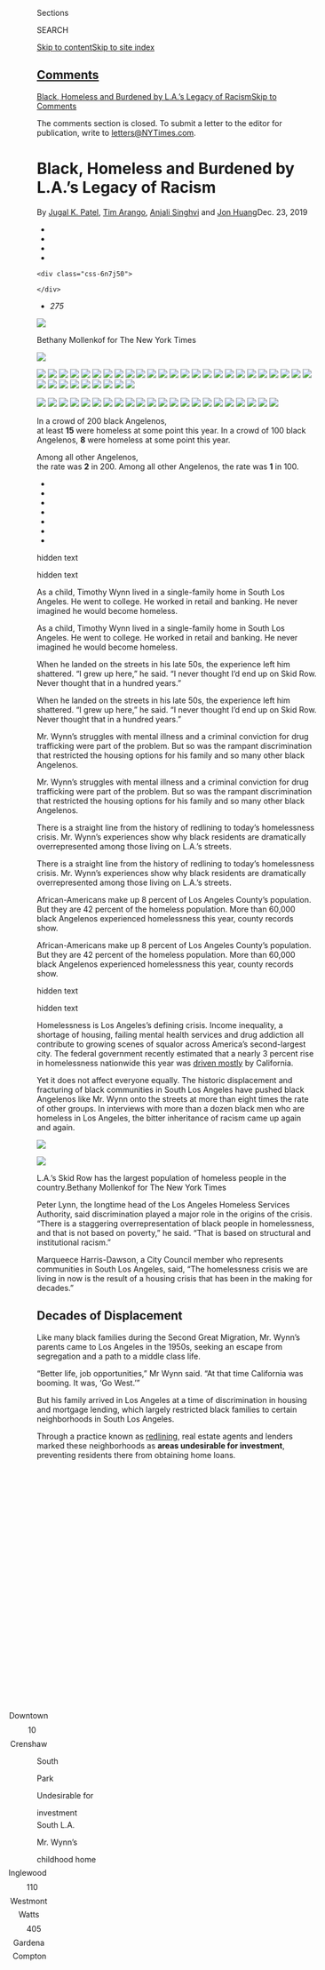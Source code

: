 <div id="app">

<div id="standalone-header">

<div class="interactive-masthead NYTAppHideMasthead css-xuu3c2 e1suatyy0">

<div class="section css-133zg39 e1suatyy2">

<div class="css-eph4ug er09x8g0">

<div class="css-6n7j50">

</div>

<span class="css-1dv1kvn">Sections</span>

<div class="css-10488qs">

<span class="css-1dv1kvn">SEARCH</span>

</div>

[Skip to content](#site-content)[Skip to site
index](#site-index)

</div>

<div class="css-10698na e1huz5gh0">

</div>

</div>

</div>

<div class="css-11kjks6" data-role="region" data-aria-label="comments panel" tabindex="-1">

<div class="css-1h21wu5">

<div class="css-akb3vb">

<div>

<div class="css-1yip8nf">

## [Comments](#commentsContainer)

[Black, Homeless and Burdened by L.A.’s Legacy of Racism]()[Skip to
Comments]()

<div class="css-c32q7m">

The comments section is closed. To submit a letter to the editor for
publication, write to <letters@NYTimes.com>.

</div>

</div>

<div class="css-1bxnhxc">

</div>

<div class="css-1yip8nf">

</div>

</div>

</div>

</div>

</div>

</div>

<div id="site-content" data-role="main">

# Black, Homeless and Burdened by L.A.’s Legacy of Racism

<div class="css-1vegfwe interactive-byline-container">

By [<span class="css-1baulvz" itemprop="name">Jugal K.
Patel</span>](https://www.nytimes3xbfgragh.onion/by/jugal-k-patel),
[<span class="css-1baulvz" itemprop="name">Tim
Arango</span>](https://www.nytimes3xbfgragh.onion/by/tim-arango),
[<span class="css-1baulvz" itemprop="name">Anjali
Singhvi</span>](https://www.nytimes3xbfgragh.onion/by/anjali-singhvi)
and [<span class="css-1baulvz last-byline" itemprop="name">Jon
Huang</span>](https://www.nytimes3xbfgragh.onion/by/jon-huang)Dec. 23,
2019

</div>

<div id="interactive-standalone-sharetools" class="css-wkcogx">

<div>

<div class="interactive-sharetools css-9z2bwm" data-role="toolbar" data-aria-label="Social Media Share buttons, Save button, and Comments Panel with current comment count" data-testid="share-tools">

  - 
  - 
  - 
  - 
    
    <div class="css-6n7j50">
    
    </div>

  - *<span class="css-1dtr3u3">275</span>*

</div>

</div>

</div>

<div id="los-angeles-homeless-black-residents" class="section css-l08pwh interactive-minimal interactive-content interactive-size-medium" data-id="100000006881957">

<div class="css-17ih8de interactive-body">

<div class="g-top-asset g-top-cover" style="">

<div class="g-cover-asset">

<div id="sequence1" class="g-asset g-scrollinggraphic g-asset-width-bleed" style="">

<div class="g-scrollinggraphic_wrapper g-scrollingtype-scrollinggraphic g-align-center g-theme-whiteonblack g-stepper-nostepper" data-_scrollinggraphic_type="scrollinggraphic" data-_scrollinggraphic_debug="false" data-_scrollinggraphic_autoactivate="true" data-_scrollinggraphic_disableafter="false" data-_scrollinggraphic_trigger="75%" data-_scrollinggraphic_align="center" data-_scrollinggraphic_theme="whiteonblack" data-_scrollinggraphic_stepper="undefined">

<div class="g-scrollinggraphic_sticky">

<div class="g-scrollinggraphic_graphic">

<div id="sequence1-markup" class="g-custom-markup">

<div class="g-sticky-image">

<div class="g-cover-fill">

<div class="g-main-image">

![](https://static01.graylady3jvrrxbe.onion/newsgraphics/2019/12/05/homeless/assets/images/homeless_053-2000.jpg)

<div class="g-source g-add-padding">

<span class="g-credit">Bethany Mollenkof for The New York
Times</span>

</div>

</div>

![](https://static01.graylady3jvrrxbe.onion/newsgraphics/2019/12/05/homeless/assets/sketch1_dark.png)

</div>

<div id="g-main-crowd">

<div id="g-crowd1">

<div class="g-crowd-wrapper">

![](https://static01.graylady3jvrrxbe.onion/newsgraphics/2019/12/05/homeless/assets/images/timwlegs.png)
![](https://static01.graylady3jvrrxbe.onion/newsgraphics/2019/12/05/homeless/assets/images/lil8.png)
![](https://static01.graylady3jvrrxbe.onion/newsgraphics/2019/12/05/homeless/assets/images/lil15.png)
![](https://static01.graylady3jvrrxbe.onion/newsgraphics/2019/12/05/homeless/assets/images/lil6.png)
![](https://static01.graylady3jvrrxbe.onion/newsgraphics/2019/12/05/homeless/assets/images/lil1.png)
![](https://static01.graylady3jvrrxbe.onion/newsgraphics/2019/12/05/homeless/assets/images/lil9.png)
![](https://static01.graylady3jvrrxbe.onion/newsgraphics/2019/12/05/homeless/assets/images/lil4.png)
![](https://static01.graylady3jvrrxbe.onion/newsgraphics/2019/12/05/homeless/assets/images/lil13.png)
![](https://static01.graylady3jvrrxbe.onion/newsgraphics/2019/12/05/homeless/assets/images/lil10.png)
![](https://static01.graylady3jvrrxbe.onion/newsgraphics/2019/12/05/homeless/assets/images/lil17.png)
![](https://static01.graylady3jvrrxbe.onion/newsgraphics/2019/12/05/homeless/assets/images/lil12.png)
![](https://static01.graylady3jvrrxbe.onion/newsgraphics/2019/12/05/homeless/assets/images/lil14.png)
![](https://static01.graylady3jvrrxbe.onion/newsgraphics/2019/12/05/homeless/assets/images/lil18.png)
![](https://static01.graylady3jvrrxbe.onion/newsgraphics/2019/12/05/homeless/assets/images/lil11.png)
![](https://static01.graylady3jvrrxbe.onion/newsgraphics/2019/12/05/homeless/assets/images/lil2.png)
![](https://static01.graylady3jvrrxbe.onion/newsgraphics/2019/12/05/homeless/assets/images/filled10_1.png)
![](https://static01.graylady3jvrrxbe.onion/newsgraphics/2019/12/05/homeless/assets/images/filled10_1.png)
![](https://static01.graylady3jvrrxbe.onion/newsgraphics/2019/12/05/homeless/assets/images/filled10_2.png)
![](https://static01.graylady3jvrrxbe.onion/newsgraphics/2019/12/05/homeless/assets/images/filled10_2.png)
![](https://static01.graylady3jvrrxbe.onion/newsgraphics/2019/12/05/homeless/assets/images/filled10_3.png)
![](https://static01.graylady3jvrrxbe.onion/newsgraphics/2019/12/05/homeless/assets/images/filled10_2.png)
![](https://static01.graylady3jvrrxbe.onion/newsgraphics/2019/12/05/homeless/assets/images/filled10_1.png)
![](https://static01.graylady3jvrrxbe.onion/newsgraphics/2019/12/05/homeless/assets/images/filled10_3.png)
![](https://static01.graylady3jvrrxbe.onion/newsgraphics/2019/12/05/homeless/assets/images/filled10_2.png)
![](https://static01.graylady3jvrrxbe.onion/newsgraphics/2019/12/05/homeless/assets/images/filled10_2.png)
![](https://static01.graylady3jvrrxbe.onion/newsgraphics/2019/12/05/homeless/assets/images/filled10_3.png)
![](https://static01.graylady3jvrrxbe.onion/newsgraphics/2019/12/05/homeless/assets/images/filled10_3.png)
![](https://static01.graylady3jvrrxbe.onion/newsgraphics/2019/12/05/homeless/assets/images/filled10_1.png)
![](https://static01.graylady3jvrrxbe.onion/newsgraphics/2019/12/05/homeless/assets/images/filled10_2.png)
![](https://static01.graylady3jvrrxbe.onion/newsgraphics/2019/12/05/homeless/assets/images/filled10_2.png)
![](https://static01.graylady3jvrrxbe.onion/newsgraphics/2019/12/05/homeless/assets/images/filled10_3.png)
![](https://static01.graylady3jvrrxbe.onion/newsgraphics/2019/12/05/homeless/assets/images/filled10_3.png)
![](https://static01.graylady3jvrrxbe.onion/newsgraphics/2019/12/05/homeless/assets/images/filled10_3.png)
![](https://static01.graylady3jvrrxbe.onion/newsgraphics/2019/12/05/homeless/assets/images/filled10_2.png)

</div>

</div>

<div id="g-crowd2">

<div class="g-crowd-wrapper">

![](https://static01.graylady3jvrrxbe.onion/newsgraphics/2019/12/05/homeless/assets/images/lil16.png)
![](https://static01.graylady3jvrrxbe.onion/newsgraphics/2019/12/05/homeless/assets/images/lil21.png)
![](https://static01.graylady3jvrrxbe.onion/newsgraphics/2019/12/05/homeless/assets/images/filled10_1.png)
![](https://static01.graylady3jvrrxbe.onion/newsgraphics/2019/12/05/homeless/assets/images/filled10_3.png)
![](https://static01.graylady3jvrrxbe.onion/newsgraphics/2019/12/05/homeless/assets/images/filled10_3.png)
![](https://static01.graylady3jvrrxbe.onion/newsgraphics/2019/12/05/homeless/assets/images/filled10_2.png)
![](https://static01.graylady3jvrrxbe.onion/newsgraphics/2019/12/05/homeless/assets/images/filled10_2.png)
![](https://static01.graylady3jvrrxbe.onion/newsgraphics/2019/12/05/homeless/assets/images/filled10_2.png)
![](https://static01.graylady3jvrrxbe.onion/newsgraphics/2019/12/05/homeless/assets/images/filled10_1.png)
![](https://static01.graylady3jvrrxbe.onion/newsgraphics/2019/12/05/homeless/assets/images/filled10_3.png)
![](https://static01.graylady3jvrrxbe.onion/newsgraphics/2019/12/05/homeless/assets/images/filled10_2.png)
![](https://static01.graylady3jvrrxbe.onion/newsgraphics/2019/12/05/homeless/assets/images/filled10_3.png)
![](https://static01.graylady3jvrrxbe.onion/newsgraphics/2019/12/05/homeless/assets/images/filled10_2.png)
![](https://static01.graylady3jvrrxbe.onion/newsgraphics/2019/12/05/homeless/assets/images/filled10_3.png)
![](https://static01.graylady3jvrrxbe.onion/newsgraphics/2019/12/05/homeless/assets/images/filled10_3.png)
![](https://static01.graylady3jvrrxbe.onion/newsgraphics/2019/12/05/homeless/assets/images/filled10_1.png)
![](https://static01.graylady3jvrrxbe.onion/newsgraphics/2019/12/05/homeless/assets/images/filled10_2.png)
![](https://static01.graylady3jvrrxbe.onion/newsgraphics/2019/12/05/homeless/assets/images/filled10_1.png)
![](https://static01.graylady3jvrrxbe.onion/newsgraphics/2019/12/05/homeless/assets/images/filled10_2.png)
![](https://static01.graylady3jvrrxbe.onion/newsgraphics/2019/12/05/homeless/assets/images/filled10_1.png)
![](https://static01.graylady3jvrrxbe.onion/newsgraphics/2019/12/05/homeless/assets/images/filled10_2.png)
![](https://static01.graylady3jvrrxbe.onion/newsgraphics/2019/12/05/homeless/assets/images/filled10_3.png)

</div>

</div>

<div class="g-crowd-label g-top-crowd-label">

<span class="g-desktop-only"></span> <span class="g-mobile-only"></span>

</div>

<div class="g-crowd-labels">

<div class="g-crowd-label">

<span class="g-desktop-only">In a crowd of 200 black Angelenos,  
at least **15** were homeless at some point this year.</span>
<span class="g-mobile-only">In a crowd of 100 black Angelenos, **8**
were homeless at some point this year.</span>

</div>

<div class="g-crowd-label">

<span class="g-desktop-only">Among all other Angelenos,  
the rate was **2** in 200.</span> <span class="g-mobile-only">Among all
other Angelenos, the rate was **1** in
100.</span>

</div>

</div>

</div>

</div>

</div>

</div>

  - 
  - 
  - 
  - 
  - 
  - 
  - 

</div>

<div class="g-scrollinggraphic_items">

<div id="sequence1-item-0" class="g-scrollinggraphic_item g-scrollinggraphic_item-0" data-keyframe="start">

<div class="g-scrollinggraphic_copy">

<span> hidden text </span>

<span> hidden text
</span>

</div>

</div>

<div id="sequence1-item-1" class="g-scrollinggraphic_item g-scrollinggraphic_item-1" data-keyframe="onebig">

<div class="g-scrollinggraphic_copy">

<span> As a child, Timothy Wynn lived in a single-family home in South
Los Angeles. He went to college. He worked in retail and banking. He
never imagined he would become homeless. </span>

<span> As a child, Timothy Wynn lived in a single-family home in South
Los Angeles. He went to college. He worked in retail and banking. He
never imagined he would become homeless.
</span>

</div>

</div>

<div id="sequence1-item-2" class="g-scrollinggraphic_item g-scrollinggraphic_item-2">

<div class="g-scrollinggraphic_copy">

<span> When he landed on the streets in his late 50s, the experience
left him shattered. “I grew up here,” he said. “I never thought I’d end
up on Skid Row. Never thought that in a hundred years.” </span>

<span> When he landed on the streets in his late 50s, the experience
left him shattered. “I grew up here,” he said. “I never thought I’d end
up on Skid Row. Never thought that in a hundred years.”
</span>

</div>

</div>

<div id="sequence1-item-3" class="g-scrollinggraphic_item g-scrollinggraphic_item-3" data-keyframe="manysmall">

<div class="g-scrollinggraphic_copy">

<span> Mr. Wynn’s struggles with mental illness and a criminal
conviction for drug trafficking were part of the problem. But so was the
rampant discrimination that restricted the housing options for his
family and so many other black Angelenos. </span>

<span> Mr. Wynn’s struggles with mental illness and a criminal
conviction for drug trafficking were part of the problem. But so was the
rampant discrimination that restricted the housing options for his
family and so many other black Angelenos.
</span>

</div>

</div>

<div id="sequence1-item-4" class="g-scrollinggraphic_item g-scrollinggraphic_item-4">

<div class="g-scrollinggraphic_copy">

<span> There is a straight line from the history of redlining to today’s
homelessness crisis. Mr. Wynn’s experiences show why black residents are
dramatically overrepresented among those living on L.A.’s streets.
</span>

<span> There is a straight line from the history of redlining to today’s
homelessness crisis. Mr. Wynn’s experiences show why black residents are
dramatically overrepresented among those living on L.A.’s streets.
</span>

</div>

</div>

<div id="sequence1-item-5" class="g-scrollinggraphic_item g-scrollinggraphic_item-5" data-keyframe="comparison">

<div class="g-scrollinggraphic_copy">

<span> African-Americans make up 8 percent of Los Angeles County’s
population. But they are 42 percent of the homeless population. More
than 60,000 black Angelenos experienced homelessness this year, county
records show. </span>

<span> African-Americans make up 8 percent of Los Angeles County’s
population. But they are 42 percent of the homeless population. More
than 60,000 black Angelenos experienced homelessness this year, county
records show.
</span>

</div>

</div>

<div id="sequence1-item-6" class="g-scrollinggraphic_item g-scrollinggraphic_item-6" data-keyframe="end">

<div class="g-scrollinggraphic_copy">

<span> hidden text </span>

<span> hidden text
</span>

</div>

</div>

</div>

</div>

</div>

</div>

<div class="g-header-container">

</div>

</div>

<div class="g-story g-freebird g-max-limit" data-preview-slug="2019-12-05-homeless">

Homelessness is Los Angeles’s defining crisis. Income inequality, a
shortage of housing, failing mental health services and drug addiction
all contribute to growing scenes of squalor across America’s
second-largest city. The federal government recently estimated that a
nearly 3 percent rise in homelessness nationwide this year was [driven
mostly](https://www.nytimes3xbfgragh.onion/2019/12/20/us/politics/homelessness-trump-california.html)
by California.

Yet it does not affect everyone equally. The historic displacement and
fracturing of black communities in South Los Angeles have pushed black
Angelenos like Mr. Wynn onto the streets at more than eight times the
rate of other groups. In interviews with more than a dozen black men who
are homeless in Los Angeles, the bitter inheritance of racism came up
again and
again.

<div class="g-asset g-image g-inline g-break-credit" style="max-width: 1200px">

<div class="g-asset_inner">

![](https://static01.graylady3jvrrxbe.onion/packages/flash/multimedia/ICONS/transparent.png)

![](https://static01.graylady3jvrrxbe.onion/newsgraphics/2019/12/05/homeless/assets/images/homeless_009-2000.jpg)

</div>

<div class="g-source">

<span class="g-caption">L.A.’s Skid Row has the largest population of
homeless people in the country.</span><span class="g-credit">Bethany
Mollenkof for The New York Times</span>

</div>

</div>

Peter Lynn, the longtime head of the Los Angeles Homeless Services
Authority, said discrimination played a major role in the origins of the
crisis. “There is a staggering overrepresentation of black people in
homelessness, and that is not based on poverty,” he said. “That is based
on structural and institutional racism.”

Marqueece Harris-Dawson, a City Council member who represents
communities in South Los Angeles, said, “The homelessness crisis we are
living in now is the result of a housing crisis that has been in the
making for decades.”

## <span class="g-balancer" data-id="5">Decades of Displacement</span>

Like many black families during the Second Great Migration, Mr. Wynn’s
parents came to Los Angeles in the 1950s, seeking an escape from
segregation and a path to a middle class life.

“Better life, job opportunities,” Mr Wynn said. “At that time California
was booming. It was, ‘Go West.’”

But his family arrived in Los Angeles at a time of discrimination in
housing and mortgage lending, which largely restricted black families to
certain neighborhoods in South Los Angeles.

Through a practice known as
[redlining](https://clkrep.lacity.org/onlinedocs/2019/19-0600_misc_5-6-19.pdf),
real estate agents and lenders marked these neighborhoods as **areas
undesirable for investment**, preventing residents there from obtaining
home
loans.

<div class="g-asset g-graphic" style="max-width: 600px">

<div id="g-redline-box" class="ai2html">

<div id="g-redline-Artboard_1_copy_2" class="g-artboard" style="min-width: 600px;" data-aspect-ratio="1.5" data-min-width="600">

<div style="padding: 0 0 66.6667% 0;">

</div>

![](data:image/gif;base64,R0lGODlhCgAKAIAAAB8fHwAAACH5BAEAAAAALAAAAAAKAAoAAAIIhI+py+0PYysAOw==)
![](data:image/gif;base64,R0lGODlhCgAKAIAAAB8fHwAAACH5BAEAAAAALAAAAAAKAAoAAAIIhI+py+0PYysAOw==)
![](data:image/gif;base64,R0lGODlhCgAKAIAAAB8fHwAAACH5BAEAAAAALAAAAAAKAAoAAAIIhI+py+0PYysAOw==)
![](data:image/gif;base64,R0lGODlhCgAKAIAAAB8fHwAAACH5BAEAAAAALAAAAAAKAAoAAAIIhI+py+0PYysAOw==)

<div id="g-ai0-1" class="g-neighborhood-labels-2 g-aiAbs g-aiPointText" style="top:10.4272%;margin-top:-6.7px;left:67.7627%;margin-left:-50px;width:100px;">

Downtown

</div>

<div id="g-ai0-2" class="g-i10 g-aiAbs g-aiPointText" style="top:12.6677%;margin-top:-4.7px;left:33.9303%;margin-left:-16px;width:32px;">

10

</div>

<div id="g-ai0-3" class="g-neighborhood-labels-2 g-aiAbs g-aiPointText" style="top:21.1772%;margin-top:-6.7px;left:37.8101%;margin-left:-48px;width:96px;">

Crenshaw

</div>

<div id="g-ai0-4" class="g-neighborhood-labels-2 g-aiAbs g-aiPointText" style="bottom:68.2568%;left:60.2129%;width:67px;">

South

Park

</div>

<div id="g-ai0-5" class="g-stroke-text g-aiAbs g-aiPointText" style="top:26%;left:72.3587%;width:127px;">

Undesirable
for

investment

</div>

<div id="g-ai0-6" class="g-stroke-text g-aiAbs g-aiPointText" style="top:28.9369%;margin-top:-8.7px;left:35.6869%;width:91px;">

South
L.A.

</div>

<div id="g-ai0-7" class="g-stroke-text g-aiAbs g-aiPointText" style="top:34.5%;right:40.2349%;width:127px;">

Mr. Wynn’s

childhood
home

</div>

<div id="g-ai0-8" class="g-neighborhood-labels-2 g-aiAbs g-aiPointText" style="top:48.9272%;margin-top:-6.7px;left:32.9331%;margin-left:-51px;width:102px;">

Inglewood

</div>

<div id="g-ai0-9" class="g-i110 g-aiAbs g-aiPointText" style="top:52.1677%;margin-top:-4.7px;left:57.8625%;margin-left:-18.5px;width:37px;">

110

</div>

<div id="g-ai0-10" class="g-neighborhood-labels-2 g-aiAbs g-aiPointText" style="top:65.1772%;margin-top:-6.7px;left:50.4678%;margin-left:-48px;width:96px;">

Westmont

</div>

<div id="g-ai0-11" class="g-neighborhood-labels-2 g-aiAbs g-aiPointText" style="top:68.1772%;margin-top:-6.7px;left:70.0983%;margin-left:-33px;width:66px;">

Watts

</div>

<div id="g-ai0-12" class="g-i405 g-aiAbs g-aiPointText" style="top:83.1677%;margin-top:-4.7px;left:29.0976%;margin-left:-18.5px;width:37px;">

405

</div>

<div id="g-ai0-13" class="g-neighborhood-labels-2 g-aiAbs g-aiPointText" style="top:88.4272%;margin-top:-6.7px;left:49.0429%;margin-left:-42.5px;width:85px;">

Gardena

</div>

<div id="g-ai0-14" class="g-neighborhood-labels-2 g-aiAbs g-aiPointText" style="top:89.6772%;margin-top:-6.7px;left:74.7215%;margin-left:-43.5px;width:87px;">

Compton

</div>

</div>

<div id="g-redline-Artboard_1_copy_3" class="g-artboard" style="max-width: 599px;max-height: 812px" data-aspect-ratio="0.738" data-min-width="0" data-max-width="599">

<div style="padding: 0 0 135.4783% 0;">

</div>

![](data:image/gif;base64,R0lGODlhCgAKAIAAAB8fHwAAACH5BAEAAAAALAAAAAAKAAoAAAIIhI+py+0PYysAOw==)
![](data:image/gif;base64,R0lGODlhCgAKAIAAAB8fHwAAACH5BAEAAAAALAAAAAAKAAoAAAIIhI+py+0PYysAOw==)
![](data:image/gif;base64,R0lGODlhCgAKAIAAAB8fHwAAACH5BAEAAAAALAAAAAAKAAoAAAIIhI+py+0PYysAOw==)
![](data:image/gif;base64,R0lGODlhCgAKAIAAAB8fHwAAACH5BAEAAAAALAAAAAAKAAoAAAIIhI+py+0PYysAOw==)

<div id="g-ai1-1" class="g-neighborhood-labels-2 g-aiAbs g-aiPointText" style="top:13.8027%;margin-top:-6.7px;left:82.6154%;margin-left:-50px;width:100px;">

Downtown

</div>

<div id="g-ai1-2" class="g-i10 g-aiAbs g-aiPointText" style="top:16.702%;margin-top:-4.7px;left:21.387%;margin-left:-16px;width:32px;">

10

</div>

<div id="g-ai1-3" class="g-neighborhood-labels-2 g-aiAbs g-aiPointText" style="top:24.0917%;margin-top:-6.7px;left:24.9313%;margin-left:-48px;width:96px;">

Crenshaw

</div>

<div id="g-ai1-4" class="g-neighborhood-labels-2 g-aiAbs g-aiPointText" style="bottom:65.9843%;left:65.0879%;width:67px;">

South

Park

</div>

<div id="g-ai1-5" class="g-stroke-text g-aiAbs g-aiPointText" style="top:28.854%;left:21.2725%;width:61px;">

South

L.A.

</div>

<div id="g-ai1-6" class="g-stroke-text g-aiAbs g-aiPointText" style="top:36.9063%;right:33.8577%;width:127px;">

Mr. Wynn’s

childhood
home

</div>

<div id="g-ai1-7" class="g-neighborhood-labels-2 g-aiAbs g-aiPointText" style="top:48.6959%;margin-top:-6.7px;left:16.064%;margin-left:-51px;width:102px;">

Inglewood

</div>

<div id="g-ai1-8" class="g-i110 g-aiAbs g-aiPointText" style="top:50.9242%;margin-top:-4.7px;left:60.063%;margin-left:-18.5px;width:37px;">

110

</div>

<div id="g-ai1-9" class="g-neighborhood-labels-2 g-aiAbs g-aiPointText" style="top:63.2348%;margin-top:-6.7px;left:47.9452%;margin-left:-48px;width:96px;">

Westmont

</div>

<div id="g-ai1-10" class="g-neighborhood-labels-2 g-aiAbs g-aiPointText" style="top:66.1425%;margin-top:-6.7px;left:82.7276%;margin-left:-33px;width:66px;">

Watts

</div>

<div id="g-ai1-11" class="g-i405 g-aiAbs g-aiPointText" style="top:79.7781%;margin-top:-4.7px;left:8.9715%;margin-left:-18.5px;width:37px;">

405

</div>

<div id="g-ai1-12" class="g-stroke-text g-aiAbs g-aiPointText" style="top:78.9571%;right:43.8864%;width:123px;">

Undesirable
for

investment

</div>

<div id="g-ai1-13" class="g-neighborhood-labels-2 g-aiAbs g-aiPointText" style="top:85.1549%;margin-top:-6.7px;left:86.6016%;margin-left:-43.5px;width:87px;">

Compton

</div>

</div>

</div>

<div class="g-source">

<span class="g-credit">Source: Home Owners’ Loan Corporation</span>

</div>

</div>

By 1970, three-quarters of Los Angeles County’s black population lived
in just two dozen neighborhoods in South L.A. That concentration made
the area a center of black culture and the site of a burgeoning black
middle class.

When [manufacturing jobs
declined](https://www.labor.ucla.edu/wp-content/uploads/2017/03/UCLA_BWC_report_5-3_27-1.pdf)
in the 1980s, black unemployment nearly doubled. Drugs and gangs ravaged
the neighborhoods, kicking off a period of black flight. Harsh policing
and high incarceration hollowed out the community.

In the 1990s, Latinos started moving to the area and the cost of living
rose. Black residents moved to Inglewood and the Crenshaw corridor, or
out of the county entirely.

These maps show the loss of **majority-black neighborhoods** in Los
Angeles County over the last 50 years.

<div class="g-asset g-grid g-col-count-3" style="max-width: 945px">

<div class="g-key keytype-segmented">

<div class="g-key-row g-key-row-title">

Black share of
population

</div>

<div class="g-key-row">

<span class="g-key-rect" style="background-color:#F8B658;"></span>

50

</div>

<div class="g-key-row">

<span class="g-key-rect" style="background-color:#E39915;"></span>

60

</div>

<div class="g-key-row">

<span class="g-key-rect" style="background-color:#C86C00;"></span>

70

</div>

<div class="g-key-row">

<span class="g-key-rect" style="background-color:#A14726;"></span>

80%

</div>

<div class="clear">

</div>

</div>

<div class="g-grid-item-container g-align-center" style="">

<div class="g-grid-item" style="">

<div class="g-asset g-graphic g-asset-width-bleed" style="">

<div id="g-1970-box" class="ai2html">

<div id="g-1970-335" class="g-artboard" style="min-width: 240px;" data-aspect-ratio="0.786" data-min-width="240">

<div style="padding: 0 0 127.2727% 0;">

</div>

![](data:image/gif;base64,R0lGODlhCgAKAIAAAB8fHwAAACH5BAEAAAAALAAAAAAKAAoAAAIIhI+py+0PYysAOw==)
![](data:image/gif;base64,R0lGODlhCgAKAIAAAB8fHwAAACH5BAEAAAAALAAAAAAKAAoAAAIIhI+py+0PYysAOw==)
![](data:image/gif;base64,R0lGODlhCgAKAIAAAB8fHwAAACH5BAEAAAAALAAAAAAKAAoAAAIIhI+py+0PYysAOw==)
![](data:image/gif;base64,R0lGODlhCgAKAIAAAB8fHwAAACH5BAEAAAAALAAAAAAKAAoAAAIIhI+py+0PYysAOw==)

<div id="g-ai0-1" class="g-stroke-text g-aiAbs g-aiPointText" style="top:12.0062%;margin-top:-6.2px;left:67.4918%;margin-left:-44.5px;width:89px;">

Downtown

</div>

<div id="g-ai0-2" class="g-i10 g-aiAbs g-aiPointText" style="top:14.2298%;margin-top:-4.7px;left:27.8692%;margin-left:-16px;width:32px;">

10

</div>

<div id="g-ai0-3" class="g-shadow-text g-aiAbs g-aiPointText" style="top:26.0787%;margin-top:-6.2px;left:23.1766%;width:86px;">

Crenshaw

</div>

<div id="g-ai0-4" class="g-shadow-text g-aiAbs g-aiPointText" style="top:31.4731%;margin-top:-12.2px;left:59.7595%;margin-left:-30px;width:60px;">

South

Park

</div>

<div id="g-ai0-5" class="g-i110 g-aiAbs g-aiPointText" style="top:41.2021%;margin-top:-4.7px;left:55.0487%;margin-left:-18.5px;width:37px;">

110

</div>

<div id="g-ai0-6" class="g-stroke-text g-aiAbs g-aiPointText" style="top:41.793%;margin-top:-6.2px;left:22.4487%;margin-left:-45.5px;width:91px;">

Inglewood

</div>

<div id="g-ai0-7" class="g-stroke-text g-aiAbs g-aiPointText" style="top:48.3736%;margin-top:-6.2px;right:67.3193%;width:91px;">

South
L.A.

</div>

<div id="g-ai0-8" class="g-shadow-text g-aiAbs g-aiPointText" style="top:52.1128%;margin-top:-6.2px;left:40.3393%;width:86px;">

Westmont

</div>

<div id="g-ai0-9" class="g-shadow-text g-aiAbs g-aiPointText" style="top:53.7546%;margin-top:-6.2px;right:24.6315%;width:60px;">

Watts

</div>

<div id="g-ai0-10" class="g-stroke-text g-aiAbs g-aiPointText" style="top:68.2961%;margin-top:-6.2px;left:41.7686%;margin-left:-38px;width:76px;">

Gardena

</div>

<div id="g-ai0-11" class="g-i405 g-aiAbs g-aiPointText" style="top:70.9889%;margin-top:-4.7px;left:20.3056%;margin-left:-18.5px;width:37px;">

405

</div>

<div id="g-ai0-12" class="g-shadow-text g-aiAbs g-aiPointText" style="top:73.9251%;margin-top:-6.2px;left:77.1353%;margin-left:-39px;width:78px;">

Compton

</div>

<div id="g-ai0-13" class="g-Layer_1 g-aiAbs g-aiPointText" style="bottom:5.7345%;left:4.8831%;width:69px;">

2.5
miles

</div>

</div>

<div id="g-1970-220" class="g-artboard" style="max-width: 239px;max-height: 282px" data-aspect-ratio="0.846" data-min-width="0" data-max-width="239">

<div style="padding: 0 0 118.1818% 0;">

</div>

![](data:image/gif;base64,R0lGODlhCgAKAIAAAB8fHwAAACH5BAEAAAAALAAAAAAKAAoAAAIIhI+py+0PYysAOw==)
![](data:image/gif;base64,R0lGODlhCgAKAIAAAB8fHwAAACH5BAEAAAAALAAAAAAKAAoAAAIIhI+py+0PYysAOw==)
![](data:image/gif;base64,R0lGODlhCgAKAIAAAB8fHwAAACH5BAEAAAAALAAAAAAKAAoAAAIIhI+py+0PYysAOw==)
![](data:image/gif;base64,R0lGODlhCgAKAIAAAB8fHwAAACH5BAEAAAAALAAAAAAKAAoAAAIIhI+py+0PYysAOw==)

<div id="g-ai1-1" class="g-stroke-text g-aiAbs g-aiPointText" style="top:11.3713%;margin-top:-5.2px;left:67.6287%;margin-left:-44.5px;width:89px;">

Downtown

</div>

<div id="g-ai1-2" class="g-i10 g-aiAbs g-aiPointText" style="top:16.7684%;margin-top:-4.7px;left:24.1462%;margin-left:-16px;width:32px;">

10

</div>

<div id="g-ai1-3" class="g-shadow-text g-aiAbs g-aiPointText" style="top:27.8243%;margin-top:-5.2px;left:21.8372%;width:86px;">

Crenshaw

</div>

<div id="g-ai1-4" class="g-stroke-text g-aiAbs g-aiPointText" style="top:48.9782%;margin-top:-6.2px;left:22.0021%;margin-left:-45.5px;width:91px;">

Inglewood

</div>

<div id="g-ai1-5" class="g-i110 g-aiAbs g-aiPointText" style="top:50.1444%;margin-top:-4.7px;left:52.3759%;margin-left:-18.5px;width:37px;">

110

</div>

<div id="g-ai1-6" class="g-stroke-text g-aiAbs g-aiPointText" style="top:61.2119%;margin-top:-15.2px;right:72.3062%;width:59px;">

South

L.A.

</div>

<div id="g-ai1-7" class="g-shadow-text g-aiAbs g-aiPointText" style="top:59.3201%;margin-top:-5.2px;right:26.7821%;width:60px;">

Watts

</div>

<div id="g-ai1-8" class="g-shadow-text g-aiAbs g-aiPointText" style="top:80.4739%;margin-top:-5.2px;left:69.9019%;margin-left:-39px;width:78px;">

Compton

</div>

<div id="g-ai1-9" class="g-i405 g-aiAbs g-aiPointText" style="top:81.1701%;margin-top:-4.7px;left:19.6757%;margin-left:-18.5px;width:37px;">

405

</div>

<div id="g-ai1-10" class="g-Layer_1 g-aiAbs g-aiPointText" style="bottom:6.0863%;left:3.4811%;width:56px;">

5
miles

</div>

</div>

</div>

</div>

1970

</div>

<div class="g-grid-item" style="">

<div class="g-asset g-graphic g-asset-width-bleed" style="">

<div id="g-1980-box" class="ai2html">

<div id="g-1980-335" class="g-artboard" style="min-width: 240px;" data-aspect-ratio="0.786" data-min-width="240">

<div style="padding: 0 0 127.2727% 0;">

</div>

![](data:image/gif;base64,R0lGODlhCgAKAIAAAB8fHwAAACH5BAEAAAAALAAAAAAKAAoAAAIIhI+py+0PYysAOw==)
![](data:image/gif;base64,R0lGODlhCgAKAIAAAB8fHwAAACH5BAEAAAAALAAAAAAKAAoAAAIIhI+py+0PYysAOw==)
![](data:image/gif;base64,R0lGODlhCgAKAIAAAB8fHwAAACH5BAEAAAAALAAAAAAKAAoAAAIIhI+py+0PYysAOw==)
![](data:image/gif;base64,R0lGODlhCgAKAIAAAB8fHwAAACH5BAEAAAAALAAAAAAKAAoAAAIIhI+py+0PYysAOw==)

<div id="g-ai0-1" class="g-i10 g-aiAbs g-aiPointText" style="top:14.2298%;margin-top:-4.7px;left:27.8692%;margin-left:-16px;width:32px;">

10

</div>

<div id="g-ai0-2" class="g-i110 g-aiAbs g-aiPointText" style="top:41.2021%;margin-top:-4.7px;left:55.0487%;margin-left:-18.5px;width:37px;">

110

</div>

<div id="g-ai0-3" class="g-i405 g-aiAbs g-aiPointText" style="top:70.9889%;margin-top:-4.7px;left:20.3056%;margin-left:-18.5px;width:37px;">

405

</div>

</div>

<div id="g-1980-220" class="g-artboard" style="max-width: 239px;max-height: 282px" data-aspect-ratio="0.846" data-min-width="0" data-max-width="239">

<div style="padding: 0 0 118.1818% 0;">

</div>

![](data:image/gif;base64,R0lGODlhCgAKAIAAAB8fHwAAACH5BAEAAAAALAAAAAAKAAoAAAIIhI+py+0PYysAOw==)
![](data:image/gif;base64,R0lGODlhCgAKAIAAAB8fHwAAACH5BAEAAAAALAAAAAAKAAoAAAIIhI+py+0PYysAOw==)
![](data:image/gif;base64,R0lGODlhCgAKAIAAAB8fHwAAACH5BAEAAAAALAAAAAAKAAoAAAIIhI+py+0PYysAOw==)
![](data:image/gif;base64,R0lGODlhCgAKAIAAAB8fHwAAACH5BAEAAAAALAAAAAAKAAoAAAIIhI+py+0PYysAOw==)

<div id="g-ai1-1" class="g-i10 g-aiAbs g-aiPointText" style="top:16.7684%;margin-top:-4.7px;left:24.1459%;margin-left:-16px;width:32px;">

10

</div>

<div id="g-ai1-2" class="g-i110 g-aiAbs g-aiPointText" style="top:50.1444%;margin-top:-4.7px;left:52.3756%;margin-left:-18.5px;width:37px;">

110

</div>

<div id="g-ai1-3" class="g-i405 g-aiAbs g-aiPointText" style="top:81.1701%;margin-top:-4.7px;left:19.6759%;margin-left:-18.5px;width:37px;">

405

</div>

</div>

</div>

</div>

1980

</div>

<div class="g-grid-item" style="">

<div class="g-asset g-graphic g-asset-width-bleed" style="">

<div id="g-1990-box" class="ai2html">

<div id="g-1990-335" class="g-artboard" style="min-width: 240px;" data-aspect-ratio="0.786" data-min-width="240">

<div style="padding: 0 0 127.2727% 0;">

</div>

![](data:image/gif;base64,R0lGODlhCgAKAIAAAB8fHwAAACH5BAEAAAAALAAAAAAKAAoAAAIIhI+py+0PYysAOw==)
![](data:image/gif;base64,R0lGODlhCgAKAIAAAB8fHwAAACH5BAEAAAAALAAAAAAKAAoAAAIIhI+py+0PYysAOw==)
![](data:image/gif;base64,R0lGODlhCgAKAIAAAB8fHwAAACH5BAEAAAAALAAAAAAKAAoAAAIIhI+py+0PYysAOw==)
![](data:image/gif;base64,R0lGODlhCgAKAIAAAB8fHwAAACH5BAEAAAAALAAAAAAKAAoAAAIIhI+py+0PYysAOw==)

<div id="g-ai0-1" class="g-i10 g-aiAbs g-aiPointText" style="top:14.2298%;margin-top:-4.7px;left:27.8692%;margin-left:-16px;width:32px;">

10

</div>

<div id="g-ai0-2" class="g-i110 g-aiAbs g-aiPointText" style="top:41.2021%;margin-top:-4.7px;left:55.0487%;margin-left:-18.5px;width:37px;">

110

</div>

<div id="g-ai0-3" class="g-i405 g-aiAbs g-aiPointText" style="top:70.9889%;margin-top:-4.7px;left:20.3056%;margin-left:-18.5px;width:37px;">

405

</div>

</div>

<div id="g-1990-220" class="g-artboard" style="max-width: 239px;max-height: 282px" data-aspect-ratio="0.846" data-min-width="0" data-max-width="239">

<div style="padding: 0 0 118.1818% 0;">

</div>

![](data:image/gif;base64,R0lGODlhCgAKAIAAAB8fHwAAACH5BAEAAAAALAAAAAAKAAoAAAIIhI+py+0PYysAOw==)
![](data:image/gif;base64,R0lGODlhCgAKAIAAAB8fHwAAACH5BAEAAAAALAAAAAAKAAoAAAIIhI+py+0PYysAOw==)
![](data:image/gif;base64,R0lGODlhCgAKAIAAAB8fHwAAACH5BAEAAAAALAAAAAAKAAoAAAIIhI+py+0PYysAOw==)
![](data:image/gif;base64,R0lGODlhCgAKAIAAAB8fHwAAACH5BAEAAAAALAAAAAAKAAoAAAIIhI+py+0PYysAOw==)

<div id="g-ai1-1" class="g-i10 g-aiAbs g-aiPointText" style="top:16.7684%;margin-top:-4.7px;left:24.1459%;margin-left:-16px;width:32px;">

10

</div>

<div id="g-ai1-2" class="g-i110 g-aiAbs g-aiPointText" style="top:50.1444%;margin-top:-4.7px;left:52.3756%;margin-left:-18.5px;width:37px;">

110

</div>

<div id="g-ai1-3" class="g-i405 g-aiAbs g-aiPointText" style="top:81.1701%;margin-top:-4.7px;left:19.6759%;margin-left:-18.5px;width:37px;">

405

</div>

</div>

</div>

</div>

1990

</div>

<div class="g-grid-item" style="">

<div class="g-asset g-graphic g-asset-width-bleed" style="">

<div id="g-2000-box" class="ai2html">

<div id="g-2000-335" class="g-artboard" style="min-width: 240px;" data-aspect-ratio="0.786" data-min-width="240">

<div style="padding: 0 0 127.2727% 0;">

</div>

![](data:image/gif;base64,R0lGODlhCgAKAIAAAB8fHwAAACH5BAEAAAAALAAAAAAKAAoAAAIIhI+py+0PYysAOw==)
![](data:image/gif;base64,R0lGODlhCgAKAIAAAB8fHwAAACH5BAEAAAAALAAAAAAKAAoAAAIIhI+py+0PYysAOw==)
![](data:image/gif;base64,R0lGODlhCgAKAIAAAB8fHwAAACH5BAEAAAAALAAAAAAKAAoAAAIIhI+py+0PYysAOw==)
![](data:image/gif;base64,R0lGODlhCgAKAIAAAB8fHwAAACH5BAEAAAAALAAAAAAKAAoAAAIIhI+py+0PYysAOw==)

<div id="g-ai0-1" class="g-i10 g-aiAbs g-aiPointText" style="top:14.2298%;margin-top:-4.7px;left:27.8692%;margin-left:-16px;width:32px;">

10

</div>

<div id="g-ai0-2" class="g-i110 g-aiAbs g-aiPointText" style="top:41.2021%;margin-top:-4.7px;left:55.0487%;margin-left:-18.5px;width:37px;">

110

</div>

<div id="g-ai0-3" class="g-i405 g-aiAbs g-aiPointText" style="top:70.9889%;margin-top:-4.7px;left:20.3056%;margin-left:-18.5px;width:37px;">

405

</div>

</div>

<div id="g-2000-220" class="g-artboard" style="max-width: 239px;max-height: 282px" data-aspect-ratio="0.846" data-min-width="0" data-max-width="239">

<div style="padding: 0 0 118.1818% 0;">

</div>

![](data:image/gif;base64,R0lGODlhCgAKAIAAAB8fHwAAACH5BAEAAAAALAAAAAAKAAoAAAIIhI+py+0PYysAOw==)
![](data:image/gif;base64,R0lGODlhCgAKAIAAAB8fHwAAACH5BAEAAAAALAAAAAAKAAoAAAIIhI+py+0PYysAOw==)
![](data:image/gif;base64,R0lGODlhCgAKAIAAAB8fHwAAACH5BAEAAAAALAAAAAAKAAoAAAIIhI+py+0PYysAOw==)
![](data:image/gif;base64,R0lGODlhCgAKAIAAAB8fHwAAACH5BAEAAAAALAAAAAAKAAoAAAIIhI+py+0PYysAOw==)

<div id="g-ai1-1" class="g-i10 g-aiAbs g-aiPointText" style="top:16.7684%;margin-top:-4.7px;left:24.146%;margin-left:-16px;width:32px;">

10

</div>

<div id="g-ai1-2" class="g-i110 g-aiAbs g-aiPointText" style="top:50.1444%;margin-top:-4.7px;left:52.3757%;margin-left:-18.5px;width:37px;">

110

</div>

<div id="g-ai1-3" class="g-i405 g-aiAbs g-aiPointText" style="top:81.1701%;margin-top:-4.7px;left:19.6761%;margin-left:-18.5px;width:37px;">

405

</div>

</div>

</div>

</div>

2000

</div>

<div class="g-grid-item" style="">

<div class="g-asset g-graphic g-asset-width-bleed" style="">

<div id="g-2012-box" class="ai2html">

<div id="g-2012-335" class="g-artboard" style="min-width: 240px;" data-aspect-ratio="0.786" data-min-width="240">

<div style="padding: 0 0 127.2727% 0;">

</div>

![](data:image/gif;base64,R0lGODlhCgAKAIAAAB8fHwAAACH5BAEAAAAALAAAAAAKAAoAAAIIhI+py+0PYysAOw==)
![](data:image/gif;base64,R0lGODlhCgAKAIAAAB8fHwAAACH5BAEAAAAALAAAAAAKAAoAAAIIhI+py+0PYysAOw==)
![](data:image/gif;base64,R0lGODlhCgAKAIAAAB8fHwAAACH5BAEAAAAALAAAAAAKAAoAAAIIhI+py+0PYysAOw==)
![](data:image/gif;base64,R0lGODlhCgAKAIAAAB8fHwAAACH5BAEAAAAALAAAAAAKAAoAAAIIhI+py+0PYysAOw==)

<div id="g-ai0-1" class="g-non-shadow-text g-aiAbs g-aiPointText" style="top:10.3198%;left:72.9685%;width:44px;">

Skid

Row

</div>

<div id="g-ai0-2" class="g-i10 g-aiAbs g-aiPointText" style="top:14.2298%;margin-top:-4.7px;left:27.8692%;margin-left:-16px;width:32px;">

10

</div>

<div id="g-ai0-3" class="g-i110 g-aiAbs g-aiPointText" style="top:41.2021%;margin-top:-4.7px;left:55.0487%;margin-left:-18.5px;width:37px;">

110

</div>

<div id="g-ai0-4" class="g-i405 g-aiAbs g-aiPointText" style="top:70.9889%;margin-top:-4.7px;left:20.3056%;margin-left:-18.5px;width:37px;">

405

</div>

</div>

<div id="g-2012-220" class="g-artboard" style="max-width: 239px;max-height: 282px" data-aspect-ratio="0.846" data-min-width="0" data-max-width="239">

<div style="padding: 0 0 118.1818% 0;">

</div>

![](data:image/gif;base64,R0lGODlhCgAKAIAAAB8fHwAAACH5BAEAAAAALAAAAAAKAAoAAAIIhI+py+0PYysAOw==)
![](data:image/gif;base64,R0lGODlhCgAKAIAAAB8fHwAAACH5BAEAAAAALAAAAAAKAAoAAAIIhI+py+0PYysAOw==)
![](data:image/gif;base64,R0lGODlhCgAKAIAAAB8fHwAAACH5BAEAAAAALAAAAAAKAAoAAAIIhI+py+0PYysAOw==)
![](data:image/gif;base64,R0lGODlhCgAKAIAAAB8fHwAAACH5BAEAAAAALAAAAAAKAAoAAAIIhI+py+0PYysAOw==)

<div id="g-ai1-1" class="g-non-shadow-text g-aiAbs g-aiPointText" style="bottom:85.3457%;right:35.203%;width:44px;">

Skid

Row

</div>

<div id="g-ai1-2" class="g-i10 g-aiAbs g-aiPointText" style="top:16.7684%;margin-top:-4.7px;left:24.146%;margin-left:-16px;width:32px;">

10

</div>

<div id="g-ai1-3" class="g-i110 g-aiAbs g-aiPointText" style="top:50.1444%;margin-top:-4.7px;left:52.3757%;margin-left:-18.5px;width:37px;">

110

</div>

<div id="g-ai1-4" class="g-i405 g-aiAbs g-aiPointText" style="top:81.1701%;margin-top:-4.7px;left:19.676%;margin-left:-18.5px;width:37px;">

405

</div>

</div>

</div>

</div>

2012

</div>

<div class="g-grid-item" style="">

<div class="g-asset g-graphic g-asset-width-bleed" style="">

<div id="g-2017-box" class="ai2html">

<div id="g-2017-335" class="g-artboard" style="min-width: 240px;" data-aspect-ratio="0.786" data-min-width="240">

<div style="padding: 0 0 127.2727% 0;">

</div>

![](data:image/gif;base64,R0lGODlhCgAKAIAAAB8fHwAAACH5BAEAAAAALAAAAAAKAAoAAAIIhI+py+0PYysAOw==)
![](data:image/gif;base64,R0lGODlhCgAKAIAAAB8fHwAAACH5BAEAAAAALAAAAAAKAAoAAAIIhI+py+0PYysAOw==)
![](data:image/gif;base64,R0lGODlhCgAKAIAAAB8fHwAAACH5BAEAAAAALAAAAAAKAAoAAAIIhI+py+0PYysAOw==)
![](data:image/gif;base64,R0lGODlhCgAKAIAAAB8fHwAAACH5BAEAAAAALAAAAAAKAAoAAAIIhI+py+0PYysAOw==)

<div id="g-ai0-1" class="g-i10 g-aiAbs g-aiPointText" style="top:14.2298%;margin-top:-4.7px;left:27.8692%;margin-left:-16px;width:32px;">

10

</div>

<div id="g-ai0-2" class="g-i110 g-aiAbs g-aiPointText" style="top:41.2021%;margin-top:-4.7px;left:55.0487%;margin-left:-18.5px;width:37px;">

110

</div>

<div id="g-ai0-3" class="g-i405 g-aiAbs g-aiPointText" style="top:70.9889%;margin-top:-4.7px;left:20.3056%;margin-left:-18.5px;width:37px;">

405

</div>

</div>

<div id="g-2017-220" class="g-artboard" style="max-width: 239px;max-height: 282px" data-aspect-ratio="0.846" data-min-width="0" data-max-width="239">

<div style="padding: 0 0 118.1818% 0;">

</div>

![](data:image/gif;base64,R0lGODlhCgAKAIAAAB8fHwAAACH5BAEAAAAALAAAAAAKAAoAAAIIhI+py+0PYysAOw==)
![](data:image/gif;base64,R0lGODlhCgAKAIAAAB8fHwAAACH5BAEAAAAALAAAAAAKAAoAAAIIhI+py+0PYysAOw==)
![](data:image/gif;base64,R0lGODlhCgAKAIAAAB8fHwAAACH5BAEAAAAALAAAAAAKAAoAAAIIhI+py+0PYysAOw==)
![](data:image/gif;base64,R0lGODlhCgAKAIAAAB8fHwAAACH5BAEAAAAALAAAAAAKAAoAAAIIhI+py+0PYysAOw==)

<div id="g-ai1-1" class="g-i10 g-aiAbs g-aiPointText" style="top:16.7684%;margin-top:-4.7px;left:24.1458%;margin-left:-16px;width:32px;">

10

</div>

<div id="g-ai1-2" class="g-i110 g-aiAbs g-aiPointText" style="top:50.1444%;margin-top:-4.7px;left:52.3755%;margin-left:-18.5px;width:37px;">

110

</div>

<div id="g-ai1-3" class="g-i405 g-aiAbs g-aiPointText" style="top:81.1701%;margin-top:-4.7px;left:19.6759%;margin-left:-18.5px;width:37px;">

405

</div>

</div>

</div>

</div>

2017

</div>

<div class="g-source">

<span class="g-credit">By The New York
Times</span><span class="g-credit_bullet">·</span><span class="g-credit">Source:
[Social Explorer](https://www.socialexplorer.com/) analysis of census
data.</span>

</div>

</div>

</div>

By 2000, South L.A. had a new racial makeup. Once predominantly black
spaces were now majority Latino, and the black residents who remained
were among the city’s poorest. The Great Recession hit them the hardest
while the recovery offered them the least. About a third of South L.A.’s
black residents now live in poverty.

“It has been a vicious barrage of public and private policies and
actions that have placed and will continue to place black individuals
and families into a downward spiral into poverty,” said Chancela
Al-Mansour, the director of a local housing advocacy group.

And the poor are least able to cope with L.A.’s skyrocketing housing
costs. As rents rise across the county, they are rising faster in South
L.A. Black households there have a particularly hard time affording
rent.

Across the county, a third of black households experience severe rent
burdens, with their housing costs equaling half or more of their income.

In South L.A., the **share of black households experiencing severe rent
burdens** is about 50
percent.

<div class="g-asset g-graphic g-chelt-hed g-center-leadin" style="max-width: 600px">

<div id="g-2017-2-box" class="ai2html">

<div id="g-2017-2-Artboard_1_copy_2" class="g-artboard" style="min-width: 600px;" data-aspect-ratio="1.5" data-min-width="600">

<div style="padding: 0 0 66.6667% 0;">

</div>

![](data:image/gif;base64,R0lGODlhCgAKAIAAAB8fHwAAACH5BAEAAAAALAAAAAAKAAoAAAIIhI+py+0PYysAOw==)
![](data:image/gif;base64,R0lGODlhCgAKAIAAAB8fHwAAACH5BAEAAAAALAAAAAAKAAoAAAIIhI+py+0PYysAOw==)
![](data:image/gif;base64,R0lGODlhCgAKAIAAAB8fHwAAACH5BAEAAAAALAAAAAAKAAoAAAIIhI+py+0PYysAOw==)
![](data:image/gif;base64,R0lGODlhCgAKAIAAAB8fHwAAACH5BAEAAAAALAAAAAAKAAoAAAIIhI+py+0PYysAOw==)

<div id="g-ai0-1" class="g-percentages g-aiAbs g-aiPointText" style="top:5.4414%;margin-top:-8.8px;left:41.9011%;margin-left:-25px;width:50px;">

33%

</div>

<div id="g-ai0-2" class="g-percentages g-aiAbs g-aiPointText" style="top:8.9414%;margin-top:-8.8px;left:10.6381%;margin-left:-25px;width:50px;">

23%

</div>

<div id="g-ai0-3" class="g-neighborhood-labels-2 g-aiAbs g-aiPointText" style="top:10.4272%;margin-top:-6.7px;left:67.7627%;margin-left:-50px;width:100px;">

Downtown

</div>

<div id="g-ai0-4" class="g-percentages g-aiAbs g-aiPointText" style="top:13.1914%;margin-top:-8.8px;left:91.0327%;margin-left:-25px;width:50px;">

50%

</div>

<div id="g-ai0-5" class="g-i10 g-aiAbs g-aiPointText" style="top:12.6677%;margin-top:-4.7px;left:27.2582%;margin-left:-16px;width:32px;">

10

</div>

<div id="g-ai0-6" class="g-percentages g-aiAbs g-aiPointText" style="top:14.9414%;margin-top:-8.8px;left:78.4562%;margin-left:-25px;width:50px;">

33%

</div>

<div id="g-ai0-7" class="g-epicenter_percentages g-aiAbs g-aiPointText" style="top:16.0742%;margin-top:-11.3px;left:38.2864%;margin-left:-29px;width:58px;">

48%

</div>

<div id="g-ai0-8" class="g-epicenter_percentages g-aiAbs g-aiPointText" style="top:16.8242%;margin-top:-11.3px;left:52.6312%;margin-left:-29px;width:58px;">

47%

</div>

<div id="g-ai0-9" class="g-percentages g-aiAbs g-aiPointText" style="top:18.4414%;margin-top:-8.8px;left:-1.9915%;margin-left:-25px;width:50px;">

30%

</div>

<div id="g-ai0-10" class="g-neighborhood-labels-2 g-aiAbs g-aiPointText" style="top:21.1772%;margin-top:-6.7px;left:37.8101%;margin-left:-48px;width:96px;">

Crenshaw

</div>

<div id="g-ai0-11" class="g-epicenter_percentages g-aiAbs g-aiPointText" style="top:27.5742%;margin-top:-11.3px;left:63.8468%;margin-left:-29px;width:58px;">

57%

</div>

<div id="g-ai0-12" class="g-southla-marker g-aiAbs g-aiPointText" style="top:27.25%;left:35.9734%;width:61px;">

South

L.A.

</div>

<div id="g-ai0-13" class="g-neighborhood-labels-2 g-aiAbs g-aiPointText" style="top:35.1772%;margin-top:-6.7px;left:59.2324%;margin-left:-53.5px;width:107px;">

South
Park

</div>

<div id="g-ai0-14" class="g-percentages g-aiAbs g-aiPointText" style="top:40.9414%;margin-top:-8.8px;left:76.784%;margin-left:-25px;width:50px;">

46%

</div>

<div id="g-ai0-15" class="g-epicenter_percentages g-aiAbs g-aiPointText" style="top:43.0742%;margin-top:-11.3px;left:52.2924%;margin-left:-29px;width:58px;">

47%

</div>

<div id="g-ai0-16" class="g-percentages g-aiAbs g-aiPointText" style="top:43.1914%;margin-top:-8.8px;left:91.5745%;margin-left:-25px;width:50px;">

21%

</div>

<div id="g-ai0-17" class="g-neighborhood-labels-2 g-aiAbs g-aiPointText" style="top:48.9272%;margin-top:-6.7px;left:31.4319%;margin-left:-51px;width:102px;">

Inglewood

</div>

<div id="g-ai0-18" class="g-percentages g-aiAbs g-aiPointText" style="top:48.9414%;margin-top:-8.8px;left:16.2918%;margin-left:-25px;width:50px;">

27%

</div>

<div id="g-ai0-19" class="g-i110 g-aiAbs g-aiPointText" style="top:52.1677%;margin-top:-4.7px;left:57.8625%;margin-left:-18.5px;width:37px;">

110

</div>

<div id="g-ai0-20" class="g-percentages g-aiAbs g-aiPointText" style="top:57.1914%;margin-top:-8.8px;left:37.2795%;margin-left:-25px;width:50px;">

31%

</div>

<div id="g-ai0-21" class="g-epicenter_percentages g-aiAbs g-aiPointText" style="top:58.3242%;margin-top:-11.3px;left:62.2728%;margin-left:-29px;width:58px;">

54%

</div>

<div id="g-ai0-22" class="g-neighborhood-labels-2 g-aiAbs g-aiPointText" style="top:65.1772%;margin-top:-6.7px;left:50.4678%;margin-left:-48px;width:96px;">

Westmont

</div>

<div id="g-ai0-23" class="g-neighborhood-labels-2 g-aiAbs g-aiPointText" style="top:68.1772%;margin-top:-6.7px;left:70.0983%;margin-left:-33px;width:66px;">

Watts

</div>

<div id="g-ai0-24" class="g-percentages g-aiAbs g-aiPointText" style="top:68.6914%;margin-top:-8.8px;left:84.0072%;margin-left:-25px;width:50px;">

50%

</div>

<div id="g-ai0-25" class="g-percentages g-aiAbs g-aiPointText" style="top:78.9414%;margin-top:-8.8px;left:35.4956%;margin-left:-25px;width:50px;">

33%

</div>

<div id="g-ai0-26" class="g-i405 g-aiAbs g-aiPointText" style="top:83.1677%;margin-top:-4.7px;left:29.0976%;margin-left:-18.5px;width:37px;">

405

</div>

<div id="g-ai0-27" class="g-neighborhood-labels-2 g-aiAbs g-aiPointText" style="top:88.4272%;margin-top:-6.7px;left:49.0429%;margin-left:-42.5px;width:85px;">

Gardena

</div>

<div id="g-ai0-28" class="g-percentages g-aiAbs g-aiPointText" style="top:89.4414%;margin-top:-8.8px;left:92.1273%;margin-left:-25px;width:50px;">

39%

</div>

<div id="g-ai0-29" class="g-neighborhood-labels-2 g-aiAbs g-aiPointText" style="top:89.6772%;margin-top:-6.7px;left:74.7215%;margin-left:-43.5px;width:87px;">

Compton

</div>

<div id="g-ai0-30" class="g-percentages g-aiAbs g-aiPointText" style="top:90.6914%;margin-top:-8.8px;left:21.1263%;margin-left:-25px;width:50px;">

11%

</div>

<div id="g-ai0-31" class="g-percentages g-aiAbs g-aiPointText" style="top:93.4414%;margin-top:-8.8px;left:44.3359%;margin-left:-25px;width:50px;">

37%

</div>

<div id="g-ai0-32" class="g-percentages g-aiAbs g-aiPointText" style="top:95.6914%;margin-top:-8.8px;left:72.0605%;margin-left:-25px;width:50px;">

42%

</div>

</div>

<div id="g-2017-2-Artboard_1_copy_3" class="g-artboard" style="max-width: 599px;max-height: 812px" data-aspect-ratio="0.738" data-min-width="0" data-max-width="599">

<div style="padding: 0 0 135.4783% 0;">

</div>

![](data:image/gif;base64,R0lGODlhCgAKAIAAAB8fHwAAACH5BAEAAAAALAAAAAAKAAoAAAIIhI+py+0PYysAOw==)
![](data:image/gif;base64,R0lGODlhCgAKAIAAAB8fHwAAACH5BAEAAAAALAAAAAAKAAoAAAIIhI+py+0PYysAOw==)
![](data:image/gif;base64,R0lGODlhCgAKAIAAAB8fHwAAACH5BAEAAAAALAAAAAAKAAoAAAIIhI+py+0PYysAOw==)
![](data:image/gif;base64,R0lGODlhCgAKAIAAAB8fHwAAACH5BAEAAAAALAAAAAAKAAoAAAIIhI+py+0PYysAOw==)

<div id="g-ai1-1" class="g-percentages g-aiAbs g-aiPointText" style="top:6.5418%;margin-top:-8.2px;left:29.9503%;margin-left:-24px;width:48px;">

33%

</div>

<div id="g-ai1-2" class="g-neighborhood-labels-2 g-aiAbs g-aiPointText" style="top:13.8027%;margin-top:-6.7px;left:82.6154%;margin-left:-50px;width:100px;">

Downtown

</div>

<div id="g-ai1-3" class="g-i10 g-aiAbs g-aiPointText" style="top:16.702%;margin-top:-4.7px;left:21.387%;margin-left:-16px;width:32px;">

10

</div>

<div id="g-ai1-4" class="g-epicenter_percentages g-aiAbs g-aiPointText" style="top:19.5261%;margin-top:-11.3px;left:28.8299%;margin-left:-29px;width:58px;">

48%

</div>

<div id="g-ai1-5" class="g-percentages g-aiAbs g-aiPointText" style="top:19.2913%;margin-top:-8.2px;left:92.3831%;margin-left:-24px;width:48px;">

33%

</div>

<div id="g-ai1-6" class="g-epicenter_percentages g-aiAbs g-aiPointText" style="top:21.3155%;margin-top:-11.3px;left:51.4756%;margin-left:-29px;width:58px;">

47%

</div>

<div id="g-ai1-7" class="g-neighborhood-labels-2 g-aiAbs g-aiPointText" style="top:24.5391%;margin-top:-6.7px;left:24.9313%;margin-left:-48px;width:96px;">

Crenshaw

</div>

<div id="g-ai1-8" class="g-epicenter_percentages g-aiAbs g-aiPointText" style="top:29.5914%;margin-top:-11.3px;left:72.271%;margin-left:-29px;width:58px;">

57%

</div>

<div id="g-ai1-9" class="g-southla-marker g-aiAbs g-aiPointText" style="top:28.854%;left:21.2725%;width:61px;">

South

L.A.

</div>

<div id="g-ai1-10" class="g-neighborhood-labels-2 g-aiAbs g-aiPointText" style="top:36.3938%;margin-top:-6.7px;left:63.8811%;margin-left:-53.5px;width:107px;">

South
Park

</div>

<div id="g-ai1-11" class="g-percentages g-aiAbs g-aiPointText" style="top:41.6587%;margin-top:-8.2px;left:93.7769%;margin-left:-24px;width:48px;">

46%

</div>

<div id="g-ai1-12" class="g-epicenter_percentages g-aiAbs g-aiPointText" style="top:44.3539%;margin-top:-11.3px;left:50.8597%;margin-left:-29px;width:58px;">

47%

</div>

<div id="g-ai1-13" class="g-neighborhood-labels-2 g-aiAbs g-aiPointText" style="top:48.6959%;margin-top:-6.7px;left:16.064%;margin-left:-51px;width:102px;">

Inglewood

</div>

<div id="g-ai1-14" class="g-i110 g-aiAbs g-aiPointText" style="top:50.9242%;margin-top:-4.7px;left:60.063%;margin-left:-18.5px;width:37px;">

110

</div>

<div id="g-ai1-15" class="g-percentages g-aiAbs g-aiPointText" style="top:56.1975%;margin-top:-8.2px;left:23.9657%;margin-left:-24px;width:48px;">

31%

</div>

<div id="g-ai1-16" class="g-epicenter_percentages g-aiAbs g-aiPointText" style="top:57.327%;margin-top:-11.3px;left:69.409%;margin-left:-29px;width:58px;">

54%

</div>

<div id="g-ai1-17" class="g-neighborhood-labels-2 g-aiAbs g-aiPointText" style="top:63.2348%;margin-top:-6.7px;left:47.9452%;margin-left:-48px;width:96px;">

Westmont

</div>

<div id="g-ai1-18" class="g-neighborhood-labels-2 g-aiAbs g-aiPointText" style="top:66.1425%;margin-top:-6.7px;left:83.6373%;margin-left:-33px;width:66px;">

Watts

</div>

<div id="g-ai1-19" class="g-percentages g-aiAbs g-aiPointText" style="top:75.6572%;margin-top:-8.2px;left:20.7224%;margin-left:-24px;width:48px;">

33%

</div>

<div id="g-ai1-20" class="g-i405 g-aiAbs g-aiPointText" style="top:79.7781%;margin-top:-4.7px;left:8.9715%;margin-left:-18.5px;width:37px;">

405

</div>

<div id="g-ai1-21" class="g-neighborhood-labels-2 g-aiAbs g-aiPointText" style="top:84.2602%;margin-top:-6.7px;left:45.3545%;margin-left:-42.5px;width:85px;">

Gardena

</div>

<div id="g-ai1-22" class="g-neighborhood-labels-2 g-aiAbs g-aiPointText" style="top:85.1549%;margin-top:-6.7px;left:86.6016%;margin-left:-43.5px;width:87px;">

Compton

</div>

<div id="g-ai1-23" class="g-percentages g-aiAbs g-aiPointText" style="top:88.6303%;margin-top:-8.2px;left:36.7955%;margin-left:-24px;width:48px;">

37%

</div>

<div id="g-ai1-24" class="g-percentages g-aiAbs g-aiPointText" style="top:90.6434%;margin-top:-8.2px;left:87.2041%;margin-left:-24px;width:48px;">

42%

</div>

</div>

</div>

<div class="g-source">

<span class="g-credit">By The New York
Times</span><span class="g-credit_bullet">·</span><span class="g-credit">Source:
[Social Explorer](https://www.socialexplorer.com/) analysis of census
data from IPUMS.</span>

</div>

</div>

South L.A. — once the heart of the city’s black life — is now the
[epicenter of housing
instability](http://publichealth.lacounty.gov/ha/reports/LAHealthBrief2011/HousingHealth/SD_Housing_Fs.pdf)
for black Angelenos. It is where black residents are most at risk of
falling into homelessness.

Latinos in the area do not experience homelessness at nearly the same
rate as African-Americans. Experts cite a [variety of
reasons](https://dornsife.usc.edu/assets/sites/731/docs/RootsRaices_Full_Report_CSII_USC_Final2016_Web_Small.pdf).
Rates of homelessness among white Angelenos are similar to those of
Latinos, at about one in 100 residents. Asians and Pacific Islanders in
Los Angeles experience homelessness at even lower
rates.

## <span class="g-balancer" data-id="6">From South Central to Skid Row</span>

Mr. Wynn, now 60, had a troubled home life from the start. His parents,
he said, were married “only on paper,” and he never lived with his
father.

He shuttled between the homes of other family members — in Compton, East
L.A., South L.A. — while his mother worked long hours at a county
hospital.

At the time, the city around him was in turmoil. He recalled being
terrified during the 1965 Watts riots, watching rioters loot a corner
liquor store. “They drove up and down the street saying, ‘Burn baby
burn,’” he
said.

<div class="g-asset g-image g-inline g-stretch-credit" style="max-width: 1200px">

<div class="g-asset_inner">

![](https://static01.graylady3jvrrxbe.onion/packages/flash/multimedia/ICONS/transparent.png)

![](https://static01.graylady3jvrrxbe.onion/newsgraphics/2019/12/05/homeless/assets/images/homeless_020-2000.jpg)

</div>

<div class="g-source">

<span class="g-caption">Mr. Wynn lived in a rented home in South Central
when he was growing up.</span><span class="g-credit">Bethany Mollenkof
for The New York Times</span>

</div>

</div>

Mr. Wynn found a measure of stability when he moved with his mother to
Inglewood, part of the first wave of black families moving to what was
then a white neighborhood. The old lines that separated black areas from
white ones were shifting.

“Blacks moved in, and I watched the white flight out,” he said.

He eventually came to like his new, mostly white school, but it was
tough at first.

“I never really felt true prejudice until I moved to Inglewood,” he
said, recalling an episode of being accosted by the police at an ice
cream parlor.

<div class="g-ad">

<div class="place-ad" data-slot-id="mid2" data-position="mid">

</div>

</div>

Mr. Wynn had a lot of dreams over the years. He fell in love with
fashion. He saw a black man present the news on television, and thought
he too could do that.

But he struggled with depression. And when he came out as gay, his
father didn’t accept him. “I did everything in my power to be straight,”
he said.

He made it to college, studying biology at the historically black Clark
Atlanta College. He thought of being a doctor.

But he got caught up in drug running and was arrested with 250 pounds of
marijuana. He avoided prison time, but has a felony on his record, which
has haunted him ever since.

“I was so limited to what I could do,” he
said.

<div class="g-asset g-image g-inline g-reduce-shadow" style="max-width: 945px">

<div class="g-asset_inner">

![](https://static01.graylady3jvrrxbe.onion/packages/flash/multimedia/ICONS/transparent.png)

![](https://static01.graylady3jvrrxbe.onion/newsgraphics/2019/12/05/homeless/assets/images/homeless_003-2000.jpg)

</div>

<div class="g-source">

<span class="g-caption">The car where Mr. Wynn lived with his dog,
Smokey, when he was homeless now sits in a parking
lot.</span><span class="g-credit">Bethany Mollenkof for The New York
Times</span>

</div>

</div>

By the time he returned to Los Angeles, his mother was preparing to
retire and move to Riverside, in the Inland Empire. Black families had
for years been flowing out of Los Angeles, in search of cheaper housing
and an escape from crime. He followed to care for her and held several
jobs, including working as a shoe salesman at Nordstrom and as a
mortgage broker.

After his mother died of cancer, Mr. Wynn couldn’t get back to Los
Angeles fast enough.

“I was devastated losing my mom,” he said. “She was all I had.”

He left Riverside with his dog, a chihuahua and Jack Russell mix, and
about $1,000 in cash. For a time, he stayed in motels, but the money
soon ran out and he was living in his car, a 12-year-old beat-up black
Toyota Matrix.

“It was kind of weird because every evening your mind said, ‘I’m going
to go home,’” he said. “And finally reality started kicking in, and I
said, ‘Wow, there’s no home, there’s no home, there’s no home to go
to.’”

## <span class="g-balancer" data-id="7">Record Numbers Are Homeless</span>

Los Angeles voters have in recent years approved more than a billion
dollars to fund more housing for the homeless, and the city and county
are opening up new shelters all the time. But the problem continues to
worsen.

The number of people living on Los Angeles streets is at an all-time
high and growing. The annual street count from January 2019 showed
44,214 **people living without shelter** across Los Angeles
County.

<div class="g-asset g-graphic g-chelt-hed g-center-leadin" style="max-width: 600px">

<div id="g-unsheltered-box" class="ai2html">

<div id="g-unsheltered-Artboard_1" class="g-artboard" style="min-width: 600px;" data-aspect-ratio="1.2" data-min-width="600">

<div style="padding: 0 0 83.3333% 0;">

</div>

![](data:image/gif;base64,R0lGODlhCgAKAIAAAB8fHwAAACH5BAEAAAAALAAAAAAKAAoAAAIIhI+py+0PYysAOw==)
![](data:image/gif;base64,R0lGODlhCgAKAIAAAB8fHwAAACH5BAEAAAAALAAAAAAKAAoAAAIIhI+py+0PYysAOw==)
![](data:image/gif;base64,R0lGODlhCgAKAIAAAB8fHwAAACH5BAEAAAAALAAAAAAKAAoAAAIIhI+py+0PYysAOw==)
![](data:image/gif;base64,R0lGODlhCgAKAIAAAB8fHwAAACH5BAEAAAAALAAAAAAKAAoAAAIIhI+py+0PYysAOw==)
![](data:image/gif;base64,R0lGODlhCgAKAIAAAB8fHwAAACH5BAEAAAAALAAAAAAKAAoAAAIIhI+py+0PYysAOw==)

<div id="g-ai0-1" class="g-neighborhood-labels-2 g-aiAbs g-aiPointText" style="top:3.7418%;margin-top:-6.7px;left:32.8075%;margin-left:-49.5px;width:99px;">

Hollywood

</div>

<div id="g-ai0-2" class="g-neighborhood-labels-2 g-aiAbs g-aiPointText" style="top:14.2418%;margin-top:-13.2px;left:89.173%;margin-left:-33px;width:66px;">

El

Monte

</div>

<div id="g-ai0-3" class="g-neighborhood-labels-2 g-aiAbs g-aiPointText" style="top:15.7418%;margin-top:-6.7px;left:55.2661%;margin-left:-48px;width:96px;">

Downtown

</div>

<div id="g-ai0-4" class="g-i10 g-aiAbs g-aiPointText" style="top:21.7342%;margin-top:-4.7px;left:31.7691%;margin-left:-16px;width:32px;">

10

</div>

<div id="g-ai0-5" class="g-neighborhood-labels-2 g-aiAbs g-aiPointText" style="top:29.4418%;margin-top:-13.2px;right:88.6354%;width:71px;">

Santa

Monica

</div>

<div id="g-ai0-6" class="g-neighborhood-labels-2 g-aiAbs g-aiPointText" style="top:28.7418%;margin-top:-6.7px;left:33.6459%;margin-left:-46px;width:92px;">

Crenshaw

</div>

<div id="g-ai0-7" class="g-neighborhood-labels-2 g-aiAbs g-aiPointText" style="top:34.6418%;margin-top:-13.2px;left:74.8672%;margin-left:-33.5px;width:67px;">

Pico

Rivera

</div>

<div id="g-ai0-8" class="g-neighborhood-labels-2 g-aiAbs g-aiPointText" style="top:38.3495%;margin-top:-4.7px;left:54.515%;width:91px;">

South
L.A.

</div>

<div id="g-ai0-9" class="g-neighborhood-labels-2 g-aiAbs g-aiPointText" style="top:39.1418%;margin-top:-6.7px;left:32.7195%;margin-left:-48.5px;width:97px;">

Inglewood

</div>

<div id="g-ai0-10" class="g-i110 g-aiAbs g-aiPointText" style="top:41.1342%;margin-top:-4.7px;left:44.7275%;margin-left:-18.5px;width:37px;">

110

</div>

<div id="g-ai0-11" class="g-neighborhood-labels-2 g-aiAbs g-aiPointText" style="top:44.3418%;margin-top:-6.7px;left:50.2267%;margin-left:-31.5px;width:63px;">

Watts

</div>

<div id="g-ai0-12" class="g-neighborhood-labels-2 g-aiAbs g-aiPointText" style="top:52.1418%;margin-top:-6.7px;left:74.5599%;margin-left:-41.5px;width:83px;">

Norwalk

</div>

<div id="g-ai0-13" class="g-neighborhood-labels-2 g-aiAbs g-aiPointText" style="top:52.9418%;margin-top:-6.7px;left:37.0321%;margin-left:-40.5px;width:81px;">

Gardena

</div>

<div id="g-ai0-14" class="g-neighborhood-labels-2 g-aiAbs g-aiPointText" style="top:54.7418%;margin-top:-6.7px;left:55.6665%;margin-left:-41.5px;width:83px;">

Compton

</div>

<div id="g-ai0-15" class="g-legend_text g-aiAbs g-aiPointText" style="top:58.6495%;margin-top:-17.2px;left:0%;width:143px;">

Number of people

without
shelter

</div>

<div id="g-ai0-16" class="g-i405 g-aiAbs g-aiPointText" style="top:59.5342%;margin-top:-4.7px;left:34.4186%;margin-left:-18.5px;width:37px;">

405

</div>

<div id="g-ai0-17" class="g-legend_text g-aiAbs g-aiPointText" style="top:65.8494%;margin-top:-6.2px;left:5.3259%;width:55px;">

1,000

</div>

<div id="g-ai0-18" class="g-neighborhood-labels-2 g-aiAbs g-aiPointText" style="top:67.9418%;margin-top:-6.7px;left:36.4471%;margin-left:-44px;width:88px;">

Torrance

</div>

<div id="g-ai0-19" class="g-legend_text g-aiAbs g-aiPointText" style="top:71.2494%;margin-top:-6.2px;left:5.3259%;width:44px;">

600

</div>

<div id="g-ai0-20" class="g-legend_text g-aiAbs g-aiPointText" style="top:75.0493%;margin-top:-6.2px;left:5.3259%;width:44px;">

200

</div>

<div id="g-ai0-21" class="g-neighborhood-labels-2 g-aiAbs g-aiPointText" style="top:82.8418%;margin-top:-13.2px;left:59.1007%;margin-left:-31.5px;width:63px;">

Long

Beach

</div>

<div id="g-ai0-22" class="g-legend_text g-aiAbs g-aiPointText" style="top:83.3456%;margin-top:-7.7px;left:0%;width:59px;">

5
miles

</div>

</div>

<div id="g-unsheltered-Artboard_1_copy" class="g-artboard" style="max-width: 599px;max-height: 789px" data-aspect-ratio="0.759" data-min-width="0" data-max-width="599">

<div style="padding: 0 0 131.703% 0;">

</div>

![](data:image/gif;base64,R0lGODlhCgAKAIAAAB8fHwAAACH5BAEAAAAALAAAAAAKAAoAAAIIhI+py+0PYysAOw==)
![](data:image/gif;base64,R0lGODlhCgAKAIAAAB8fHwAAACH5BAEAAAAALAAAAAAKAAoAAAIIhI+py+0PYysAOw==)
![](data:image/gif;base64,R0lGODlhCgAKAIAAAB8fHwAAACH5BAEAAAAALAAAAAAKAAoAAAIIhI+py+0PYysAOw==)
![](data:image/gif;base64,R0lGODlhCgAKAIAAAB8fHwAAACH5BAEAAAAALAAAAAAKAAoAAAIIhI+py+0PYysAOw==)
![](data:image/gif;base64,R0lGODlhCgAKAIAAAB8fHwAAACH5BAEAAAAALAAAAAAKAAoAAAIIhI+py+0PYysAOw==)

<div id="g-ai1-1" class="g-neighborhood-labels-2 g-aiAbs g-aiPointText" style="top:8.4462%;margin-top:-6.7px;left:39.4224%;margin-left:-49.5px;width:99px;">

Hollywood

</div>

<div id="g-ai1-2" class="g-neighborhood-labels-2 g-aiAbs g-aiPointText" style="top:18.1098%;margin-top:-6.7px;left:80.7431%;margin-left:-48px;width:96px;">

Downtown

</div>

<div id="g-ai1-3" class="g-i10 g-aiAbs g-aiPointText" style="top:24.5435%;margin-top:-4.7px;left:44.3679%;margin-left:-16px;width:32px;">

10

</div>

<div id="g-ai1-4" class="g-neighborhood-labels-2 g-aiAbs g-aiPointText" style="top:31.8%;margin-top:-13.2px;right:84.4408%;width:71px;">

Santa

Monica

</div>

<div id="g-ai1-5" class="g-neighborhood-labels-2 g-aiAbs g-aiPointText" style="top:30.9947%;margin-top:-6.7px;left:50.1771%;margin-left:-46px;width:92px;">

Crenshaw

</div>

<div id="g-ai1-6" class="g-neighborhood-labels-2 g-aiAbs g-aiPointText" style="top:39.2866%;margin-top:-4.7px;left:79.3709%;width:91px;">

South
L.A.

</div>

<div id="g-ai1-7" class="g-neighborhood-labels-2 g-aiAbs g-aiPointText" style="top:42.499%;margin-top:-6.7px;left:41.3733%;margin-left:-48.5px;width:97px;">

Inglewood

</div>

<div id="g-ai1-8" class="g-i110 g-aiAbs g-aiPointText" style="top:44.1008%;margin-top:-4.7px;left:61.2776%;margin-left:-18.5px;width:37px;">

110

</div>

<div id="g-ai1-9" class="g-neighborhood-labels-2 g-aiAbs g-aiPointText" style="top:45.4901%;margin-top:-6.7px;left:72.788%;margin-left:-31.5px;width:63px;">

Watts

</div>

<div id="g-ai1-10" class="g-neighborhood-labels-2 g-aiAbs g-aiPointText" style="top:55.6139%;margin-top:-6.7px;left:80.6185%;margin-left:-41.5px;width:83px;">

Compton

</div>

<div id="g-ai1-11" class="g-i405 g-aiAbs g-aiPointText" style="top:59.0564%;margin-top:-4.7px;left:47.9759%;margin-left:-18.5px;width:37px;">

405

</div>

<div id="g-ai1-12" class="g-keytext g-aiAbs g-aiPointText" style="top:67.2421%;margin-top:-17.2px;left:-0.0381%;width:143px;">

Number of people

without
shelter

</div>

<div id="g-ai1-13" class="g-neighborhood-labels-2 g-aiAbs g-aiPointText" style="top:67.8084%;margin-top:-6.7px;left:50.9142%;margin-left:-44px;width:88px;">

Torrance

</div>

<div id="g-ai1-14" class="g-key g-aiAbs g-aiPointText" style="top:75.5251%;margin-top:-5.2px;left:7.748%;width:55px;">

1,000

</div>

<div id="g-ai1-15" class="g-key g-aiAbs g-aiPointText" style="top:80.587%;margin-top:-5.2px;left:7.748%;width:44px;">

600

</div>

<div id="g-ai1-16" class="g-neighborhood-labels-2 g-aiAbs g-aiPointText" style="top:82.4189%;margin-top:-13.2px;left:83.5769%;margin-left:-31.5px;width:63px;">

Long

Beach

</div>

<div id="g-ai1-17" class="g-key g-aiAbs g-aiPointText" style="top:84.7285%;margin-top:-5.2px;left:7.748%;width:44px;">

200

</div>

<div id="g-ai1-18" class="g-key g-aiAbs g-aiPointText" style="top:92.8922%;margin-top:-7.7px;left:0%;width:59px;">

5 miles

</div>

</div>

</div>

<div class="g-source">

<span class="g-credit">By The New York
Times</span><span class="g-credit_bullet">·</span><span class="g-credit g-note">Note:
Not all areas of Los Angeles County are
shown.</span><span class="g-credit_bullet">·</span><span class="g-credit">Source:
2019 Los Angeles Homeless Services Authority Street Count</span>

</div>

</div>

There are unprecedented plans to build temporary shelters with 4,000
beds and 15,000 permanent housing units for the homeless by 2026.

The estimated **number of people housed** by those efforts — about
27,000 combined — would leave thousands still living on the
streets.

<div class="g-asset g-graphic g-chelt-hed g-center-leadin" style="max-width: 600px">

<div id="g-housed-box" class="ai2html">

<div id="g-housed-Artboard_1" class="g-artboard" style="min-width: 600px;" data-aspect-ratio="1.2" data-min-width="600">

<div style="padding: 0 0 83.3333% 0;">

</div>

![](data:image/gif;base64,R0lGODlhCgAKAIAAAB8fHwAAACH5BAEAAAAALAAAAAAKAAoAAAIIhI+py+0PYysAOw==)
![](data:image/gif;base64,R0lGODlhCgAKAIAAAB8fHwAAACH5BAEAAAAALAAAAAAKAAoAAAIIhI+py+0PYysAOw==)
![](data:image/gif;base64,R0lGODlhCgAKAIAAAB8fHwAAACH5BAEAAAAALAAAAAAKAAoAAAIIhI+py+0PYysAOw==)
![](data:image/gif;base64,R0lGODlhCgAKAIAAAB8fHwAAACH5BAEAAAAALAAAAAAKAAoAAAIIhI+py+0PYysAOw==)
![](data:image/gif;base64,R0lGODlhCgAKAIAAAB8fHwAAACH5BAEAAAAALAAAAAAKAAoAAAIIhI+py+0PYysAOw==)

<div id="g-ai0-1" class="g-neighborhood-labels-2 g-aiAbs g-aiPointText" style="top:3.7418%;margin-top:-6.7px;left:32.8075%;margin-left:-49.5px;width:99px;">

Hollywood

</div>

<div id="g-ai0-2" class="g-neighborhood-labels-2 g-aiAbs g-aiPointText" style="top:14.2418%;margin-top:-13.2px;left:89.173%;margin-left:-33px;width:66px;">

El

Monte

</div>

<div id="g-ai0-3" class="g-neighborhood-labels-2 g-aiAbs g-aiPointText" style="top:15.7418%;margin-top:-6.7px;left:55.2661%;margin-left:-48px;width:96px;">

Downtown

</div>

<div id="g-ai0-4" class="g-i10 g-aiAbs g-aiPointText" style="top:21.7342%;margin-top:-4.7px;left:31.7691%;margin-left:-16px;width:32px;">

10

</div>

<div id="g-ai0-5" class="g-neighborhood-labels-2 g-aiAbs g-aiPointText" style="top:29.4418%;margin-top:-13.2px;right:88.6354%;width:71px;">

Santa

Monica

</div>

<div id="g-ai0-6" class="g-neighborhood-labels-2 g-aiAbs g-aiPointText" style="top:28.7418%;margin-top:-6.7px;left:33.6459%;margin-left:-46px;width:92px;">

Crenshaw

</div>

<div id="g-ai0-7" class="g-neighborhood-labels-2 g-aiAbs g-aiPointText" style="top:34.6418%;margin-top:-13.2px;left:74.8672%;margin-left:-33.5px;width:67px;">

Pico

Rivera

</div>

<div id="g-ai0-8" class="g-neighborhood-labels-2 g-aiAbs g-aiPointText" style="top:38.3495%;margin-top:-4.7px;left:54.515%;width:91px;">

South
L.A.

</div>

<div id="g-ai0-9" class="g-neighborhood-labels-2 g-aiAbs g-aiPointText" style="top:39.1418%;margin-top:-6.7px;left:32.7195%;margin-left:-48.5px;width:97px;">

Inglewood

</div>

<div id="g-ai0-10" class="g-i110 g-aiAbs g-aiPointText" style="top:41.1342%;margin-top:-4.7px;left:44.7275%;margin-left:-18.5px;width:37px;">

110

</div>

<div id="g-ai0-11" class="g-neighborhood-labels-2 g-aiAbs g-aiPointText" style="top:44.3418%;margin-top:-6.7px;left:50.2267%;margin-left:-31.5px;width:63px;">

Watts

</div>

<div id="g-ai0-12" class="g-legend_text g-aiAbs g-aiPointText" style="top:48.6495%;margin-top:-17.2px;left:0.0257%;width:105px;">

Capacity of

new
housing

</div>

<div id="g-ai0-13" class="g-neighborhood-labels-2 g-aiAbs g-aiPointText" style="top:52.1418%;margin-top:-6.7px;left:74.5599%;margin-left:-41.5px;width:83px;">

Norwalk

</div>

<div id="g-ai0-14" class="g-neighborhood-labels-2 g-aiAbs g-aiPointText" style="top:52.9418%;margin-top:-6.7px;left:37.0321%;margin-left:-40.5px;width:81px;">

Gardena

</div>

<div id="g-ai0-15" class="g-neighborhood-labels-2 g-aiAbs g-aiPointText" style="top:54.7418%;margin-top:-6.7px;left:55.6665%;margin-left:-41.5px;width:83px;">

Compton

</div>

<div id="g-ai0-16" class="g-legend_text g-aiAbs g-aiPointText" style="top:55.8494%;margin-top:-6.2px;left:4.8271%;width:96px;">

1,000
people

</div>

<div id="g-ai0-17" class="g-i405 g-aiAbs g-aiPointText" style="top:59.5342%;margin-top:-4.7px;left:34.4186%;margin-left:-18.5px;width:37px;">

405

</div>

<div id="g-ai0-18" class="g-legend_text g-aiAbs g-aiPointText" style="top:61.4494%;margin-top:-6.2px;left:4.8271%;width:44px;">

600

</div>

<div id="g-ai0-19" class="g-legend_text g-aiAbs g-aiPointText" style="top:65.4494%;margin-top:-6.2px;left:4.8271%;width:44px;">

200

</div>

<div id="g-ai0-20" class="g-neighborhood-labels-2 g-aiAbs g-aiPointText" style="top:67.9418%;margin-top:-6.7px;left:36.4471%;margin-left:-44px;width:88px;">

Torrance

</div>

<div id="g-ai0-21" class="g-legend_text g-aiAbs g-aiPointText" style="top:70.6494%;margin-top:-6.2px;left:3.7998%;width:128px;">

Permanent
housing

</div>

<div id="g-ai0-22" class="g-legend_text g-aiAbs g-aiPointText" style="top:74.8494%;margin-top:-6.2px;left:3.7998%;width:126px;">

Temporary
shelters

</div>

<div id="g-ai0-23" class="g-neighborhood-labels-2 g-aiAbs g-aiPointText" style="top:82.8418%;margin-top:-13.2px;left:59.1007%;margin-left:-31.5px;width:63px;">

Long

Beach

</div>

<div id="g-ai0-24" class="g-legend_text g-aiAbs g-aiPointText" style="top:83.3456%;margin-top:-7.7px;left:0%;width:59px;">

5
miles

</div>

</div>

<div id="g-housed-Artboard_2" class="g-artboard" style="max-width: 599px;max-height: 789px" data-aspect-ratio="0.759" data-min-width="0" data-max-width="599">

<div style="padding: 0 0 131.703% 0;">

</div>

![](data:image/gif;base64,R0lGODlhCgAKAIAAAB8fHwAAACH5BAEAAAAALAAAAAAKAAoAAAIIhI+py+0PYysAOw==)
![](data:image/gif;base64,R0lGODlhCgAKAIAAAB8fHwAAACH5BAEAAAAALAAAAAAKAAoAAAIIhI+py+0PYysAOw==)
![](data:image/gif;base64,R0lGODlhCgAKAIAAAB8fHwAAACH5BAEAAAAALAAAAAAKAAoAAAIIhI+py+0PYysAOw==)
![](data:image/gif;base64,R0lGODlhCgAKAIAAAB8fHwAAACH5BAEAAAAALAAAAAAKAAoAAAIIhI+py+0PYysAOw==)
![](data:image/gif;base64,R0lGODlhCgAKAIAAAB8fHwAAACH5BAEAAAAALAAAAAAKAAoAAAIIhI+py+0PYysAOw==)

<div id="g-ai1-1" class="g-neighborhood-labels-2 g-aiAbs g-aiPointText" style="top:8.4462%;margin-top:-6.7px;left:39.4225%;margin-left:-49.5px;width:99px;">

Hollywood

</div>

<div id="g-ai1-2" class="g-neighborhood-labels-2 g-aiAbs g-aiPointText" style="top:18.1098%;margin-top:-6.7px;left:80.7432%;margin-left:-48px;width:96px;">

Downtown

</div>

<div id="g-ai1-3" class="g-i10 g-aiAbs g-aiPointText" style="top:24.5435%;margin-top:-4.7px;left:44.3679%;margin-left:-16px;width:32px;">

10

</div>

<div id="g-ai1-4" class="g-neighborhood-labels-2 g-aiAbs g-aiPointText" style="top:31.8%;margin-top:-13.2px;right:84.4409%;width:71px;">

Santa

Monica

</div>

<div id="g-ai1-5" class="g-neighborhood-labels-2 g-aiAbs g-aiPointText" style="top:30.9947%;margin-top:-6.7px;left:47.1444%;margin-left:-46px;width:92px;">

Crenshaw

</div>

<div id="g-ai1-6" class="g-neighborhood-labels-2 g-aiAbs g-aiPointText" style="top:39.2866%;margin-top:-4.7px;left:79.3707%;width:91px;">

South
L.A.

</div>

<div id="g-ai1-7" class="g-neighborhood-labels-2 g-aiAbs g-aiPointText" style="top:42.499%;margin-top:-6.7px;left:41.3734%;margin-left:-48.5px;width:97px;">

Inglewood

</div>

<div id="g-ai1-8" class="g-i110 g-aiAbs g-aiPointText" style="top:44.1008%;margin-top:-4.7px;left:61.2776%;margin-left:-18.5px;width:37px;">

110

</div>

<div id="g-ai1-9" class="g-neighborhood-labels-2 g-aiAbs g-aiPointText" style="top:45.4901%;margin-top:-6.7px;left:72.7878%;margin-left:-31.5px;width:63px;">

Watts

</div>

<div id="g-ai1-10" class="g-legend_text g-aiAbs g-aiPointText" style="top:58.0386%;margin-top:-17.2px;left:0%;width:105px;">

Capacity of

new
housing

</div>

<div id="g-ai1-11" class="g-neighborhood-labels-2 g-aiAbs g-aiPointText" style="top:55.6139%;margin-top:-6.7px;left:80.6183%;margin-left:-41.5px;width:83px;">

Compton

</div>

<div id="g-ai1-12" class="g-i405 g-aiAbs g-aiPointText" style="top:59.0564%;margin-top:-4.7px;left:47.976%;margin-left:-18.5px;width:37px;">

405

</div>

<div id="g-ai1-13" class="g-legend_text g-aiAbs g-aiPointText" style="top:66.3216%;margin-top:-5.2px;left:6.843%;width:96px;">

1,000
people

</div>

<div id="g-ai1-14" class="g-neighborhood-labels-2 g-aiAbs g-aiPointText" style="top:67.8084%;margin-top:-6.7px;left:50.9142%;margin-left:-44px;width:88px;">

Torrance

</div>

<div id="g-ai1-15" class="g-legend_text g-aiAbs g-aiPointText" style="top:71.3835%;margin-top:-5.2px;left:6.843%;width:44px;">

600

</div>

<div id="g-ai1-16" class="g-legend_text g-aiAbs g-aiPointText" style="top:75.5251%;margin-top:-5.2px;left:6.843%;width:44px;">

200

</div>

<div id="g-ai1-17" class="g-neighborhood-labels-2 g-aiAbs g-aiPointText" style="top:82.4189%;margin-top:-13.2px;left:83.577%;margin-left:-31.5px;width:63px;">

Long

Beach

</div>

<div id="g-ai1-18" class="g-legend_text g-aiAbs g-aiPointText" style="top:81.2772%;margin-top:-6.2px;left:4.6952%;width:128px;">

Permanent
housing

</div>

<div id="g-ai1-19" class="g-legend_text g-aiAbs g-aiPointText" style="top:86.1089%;margin-top:-6.2px;left:4.6952%;width:126px;">

Temporary
shelters

</div>

<div id="g-ai1-20" class="g-legend_text g-aiAbs g-aiPointText" style="top:92.8922%;margin-top:-7.7px;left:0%;width:59px;">

5 miles

</div>

</div>

</div>

<div class="g-source">

<span class="g-credit">By The New York
Times</span><span class="g-credit_bullet">·</span><span class="g-credit g-note">Note:
Not all areas of Los Angeles County are
shown.</span><span class="g-credit_bullet">·</span><span class="g-credit">Source:
Los Angeles County Chief Executive Office; Los Angeles Housing and
Community Investment Department</span>

</div>

</div>

And none of this construction is likely to help solve the specific
challenge of black homelessness, which experts say requires efforts that
go beyond building more housing units or opening more shelters. Those
efforts must address bias in everything from the rental markets to
employment to criminal justice.

A [report on black
homelessness](https://www.lahsa.org/documents?id=2823-report-and-recommendations-of-the-ad-hoc-committee-on-black-people-experiencing-homelessness)
published a year ago by the Los Angeles Homeless Services Authority
found racism to be the root cause, saying that black Angelenos continue
to face discrimination in many areas. Over the past 50 years, for
example, black homeownership in L.A. County has declined to 36 percent
from 44 percent.

Mr. Lynn, the homelessness agency director, pointed to the criminal
justice system, saying, “There is probably no more single significant
factor than incarceration in terms of elevating somebody’s prospects of
homelessness.”

The black overrepresentation in homelessness roughly tracks the same
dynamic in California’s prisons: Black people make up about 6 percent of
the state's population but about 30 percent of those in
prison.

<div class="g-asset g-image g-inline" style="max-width: 1200px">

<div class="g-asset_inner">

![](https://static01.graylady3jvrrxbe.onion/packages/flash/multimedia/ICONS/transparent.png)

![](https://static01.graylady3jvrrxbe.onion/newsgraphics/2019/12/05/homeless/assets/images/homeless_010-2000.jpg)

</div>

<div class="g-source">

<span class="g-caption">Tent camps are a common sight across Los
Angeles.</span><span class="g-credit">Bethany Mollenkof for The New York
Times</span>

</div>

</div>

Inmates return to the world with a criminal record that gets in the way
of getting a job or securing a mortgage or lease on an apartment.

Advocates for the homeless have been pushing state and local officials
to spend more on re-entry programs to stop the revolving door between
prison cells and homeless camps.

“If you are a felon, you can’t get a good job,” said Marlon Jackson, 44,
who is homeless in South L.A.

Mr. Jackson does not have a felony record, but many of his friends do.
“Most black people I have been around all my life, all my friends,
have felonies,” he said. “Everybody I grew up with is either dead or in
jail or they are out of jail with
felonies.”

## <span class="g-balancer" data-id="8">From the Streets to Supportive Housing</span>

At Mr. Wynn’s lowest point he was living in his car, dealing with
hypertension and heart problems, in addition to his persistent
depression. His weight dropped from 190 pounds to 130 pounds on his
six-foot-three-inch frame.

“I didn’t want to commit suicide, but I wanted to die,” he said.

He was eventually accepted into a residential program at the Weingart
Center on Skid Row, which served as a bridge between the streets and a
new apartment. He took part in group therapy, and started to feel less
alone.

“There’s a lot of depressed black men in Los Angeles,” he said.

For a few months now, after being on the streets for almost three years,
Mr. Wynn has lived in a small one-bedroom apartment provided by the
county. He has a new dream: to learn sign language so that he can find a
job working with the deaf.

But he hasn’t slept in his bed, which still has the plastic cover on it.

He calls the bedroom his “depression room” and sleeps instead on a small
black couch. This is not uncommon: some formerly homeless people set up
their tents inside their apartments.

Of the many losses he has experienced, one continues to torment
him.

<div id="sequence2" class="g-asset g-scrollinggraphic g-asset-width-bleed" style="">

<div class="g-scrollinggraphic_wrapper g-scrollingtype-scrollinggraphic g-align-center g-theme-whiteonblack g-stepper-nostepper" data-_scrollinggraphic_type="scrollinggraphic" data-_scrollinggraphic_debug="false" data-_scrollinggraphic_autoactivate="true" data-_scrollinggraphic_disableafter="false" data-_scrollinggraphic_trigger="65%" data-_scrollinggraphic_align="center" data-_scrollinggraphic_theme="whiteonblack" data-_scrollinggraphic_stepper="undefined">

<div class="g-scrollinggraphic_sticky">

<div class="g-scrollinggraphic_graphic">

<div id="sequence2-markup" class="g-custom-markup">

<div class="g-sticky-image">

<div class="g-cover-fill">

<div class="g-main-image">

![](https://static01.graylady3jvrrxbe.onion/newsgraphics/2019/12/05/homeless/assets/homeless_056-2000_x2.jpg)

<div class="g-source g-add-padding">

<span class="g-credit">Bethany Mollenkof for The New York
Times</span>

</div>

</div>

![](https://static01.graylady3jvrrxbe.onion/newsgraphics/2019/12/05/homeless/assets/timmy_end_small.png)

timmy\_end

</div>

</div>

</div>

</div>

  - 
  - 
  - 

</div>

<div class="g-scrollinggraphic_items">

<div id="sequence2-item-0" class="g-scrollinggraphic_item g-scrollinggraphic_item-0" data-keyframe="start">

<div class="g-scrollinggraphic_copy">

</div>

</div>

<div id="sequence2-item-1" class="g-scrollinggraphic_item g-scrollinggraphic_item-1" data-keyframe="restoreimage">

<div class="g-scrollinggraphic_copy">

<span> When he left Riverside, he put his mother’s belongings —
furniture, family photos — in storage. When he failed to make the
payments, the company auctioned everything off. </span>

<span> When he left Riverside, he put his mother’s belongings —
furniture, family photos — in storage. When he failed to make the
payments, the company auctioned everything off.
</span>

</div>

</div>

<div id="sequence2-item-2" class="g-scrollinggraphic_item g-scrollinggraphic_item-2" data-keyframe="end">

<div class="g-scrollinggraphic_copy">

<span> For Mr. Wynn, whose possessions could fit in one trash bag, it
was one more sign that the promise of Los Angeles had eluded him — was
denied to him, he would say — and so many others. </span>

<span> For Mr. Wynn, whose possessions could fit in one trash bag, it
was one more sign that the promise of Los Angeles had eluded him — was
denied to him, he would say — and so many others.
</span>

</div>

</div>

</div>

</div>

</div>

</div>

</div>

</div>

<div id="interactive-footer-container" class="css-ovgi28 interactive-footer-container">

Sources: Where not otherwise noted, annual homelessness figures are
based on administrative records from the Los Angeles County Chief
Executive Office for the fiscal year ending June 30, 2019, and an
analysis of census data by [Social
Explorer](https://www.socialexplorer.com/). South Los Angeles
neighborhood boundaries are from the University of Southern
California.

<div id="interactive-addendum-list" class="css-1yiqkdd interactive-addendum-list">

</div>

</div>

</div>

<div id="standalone-footer">

<div>

<div>

<div id="interactive-footer-wrapper">

<div class="css-i29ckm">

<div class="css-1oeie6n">

Read 275
Comments

</div>

<div class="interactive-sharetools css-9z2bwm" data-role="toolbar" data-aria-label="Social Media Share buttons, Save button, and Comments Panel with current comment count" data-testid="share-tools">

  - 
  - 
  - 
  - 
    
    <div class="css-6n7j50">
    
    </div>

</div>

</div>

<div>

</div>

<div id="bottom-wrapper" class="css-1ede5it">

<div id="bottom-slug" class="css-l9onyx">

Advertisement

</div>

[Continue reading the main
story](#after-bottom)

<div id="bottom" class="ad bottom-wrapper" style="text-align:center;height:100%;display:block;min-height:90px">

</div>

<div id="after-bottom">

</div>

</div>

## Site Index

<div>

</div>

## Site Information Navigation

  - [© <span>2020</span> <span>The New York Times
    Company</span>](https://help.nytimes3xbfgragh.onion/hc/en-us/articles/115014792127-Copyright-notice)

<!-- end list -->

  - [NYTCo](https://www.nytco.com/)
  - [Contact
    Us](https://help.nytimes3xbfgragh.onion/hc/en-us/articles/115015385887-Contact-Us)
  - [Work with us](https://www.nytco.com/careers/)
  - [Advertise](https://nytmediakit.com/)
  - [T Brand Studio](http://www.tbrandstudio.com/)
  - [Your Ad
    Choices](https://www.nytimes3xbfgragh.onion/privacy/cookie-policy#how-do-i-manage-trackers)
  - [Privacy](https://www.nytimes3xbfgragh.onion/privacy)
  - [Terms of
    Service](https://help.nytimes3xbfgragh.onion/hc/en-us/articles/115014893428-Terms-of-service)
  - [Terms of
    Sale](https://help.nytimes3xbfgragh.onion/hc/en-us/articles/115014893968-Terms-of-sale)
  - [Site
    Map](https://spiderbites.nytimes3xbfgragh.onion)
  - [Help](https://help.nytimes3xbfgragh.onion/hc/en-us)
  - [Subscriptions](https://www.nytimes3xbfgragh.onion/subscription?campaignId=37WXW)

</div>

</div>

</div>

</div>

</div>
